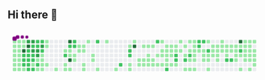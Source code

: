 ## Hi there 👋

<!--
**MiguelManilla/MiguelManilla** is a ✨ _special_ ✨ repository because its `README.md` (this file) appears on your GitHub profile.

Here are some ideas to get you started:

- 🔭 I’m currently working on ...
- 🌱 I’m currently learning ...
- 👯 I’m looking to collaborate on ...
- 🤔 I’m looking for help with ...
- 💬 Ask me about ...
- 📫 How to reach me: ...
- 😄 Pronouns: ...
- ⚡ Fun fact: ...
-->
<svg viewBox="-16 -32 880 192" width="880" height="192" xmlns="http://www.w3.org/2000/svg"><desc>Generated with https://github.com/Platane/snk</desc><style>:root{--cb:#1b1f230a;--cs:purple;--ce:#ebedf0;--c0:#ebedf0;--c1:#9be9a8;--c2:#40c463;--c3:#30a14e;--c4:#216e39}.c{shape-rendering:geometricPrecision;fill:var(--ce);stroke-width:1px;stroke:var(--cb);animation:none 61100ms linear infinite;width:12px;height:12px}@keyframes c0{0.15%{fill:var(--c1)}0.17%,100%{fill:var(--ce)}}.c.c0{fill:var(--c1);animation-name:c0}@keyframes c1{0.97%{fill:var(--c1)}0.99%,100%{fill:var(--ce)}}.c.c1{fill:var(--c1);animation-name:c1}@keyframes c2{1.14%{fill:var(--c1)}1.16%,100%{fill:var(--ce)}}.c.c2{fill:var(--c1);animation-name:c2}@keyframes c3{1.63%{fill:var(--c1)}1.65%,100%{fill:var(--ce)}}.c.c3{fill:var(--c1);animation-name:c3}@keyframes c4{1.79%{fill:var(--c1)}1.81%,100%{fill:var(--ce)}}.c.c4{fill:var(--c1);animation-name:c4}@keyframes c5{2.28%{fill:var(--c1)}2.3%,100%{fill:var(--ce)}}.c.c5{fill:var(--c1);animation-name:c5}@keyframes c6{2.44%{fill:var(--c1)}2.46%,100%{fill:var(--ce)}}.c.c6{fill:var(--c1);animation-name:c6}@keyframes c7{0.32%{fill:var(--c1)}0.34%,100%{fill:var(--ce)}}.c.c7{fill:var(--c1);animation-name:c7}@keyframes c8{0.81%{fill:var(--c1)}0.83%,100%{fill:var(--ce)}}.c.c8{fill:var(--c1);animation-name:c8}@keyframes c9{1.3%{fill:var(--c1)}1.32%,100%{fill:var(--ce)}}.c.c9{fill:var(--c1);animation-name:c9}@keyframes ca{1.46%{fill:var(--c1)}1.48%,100%{fill:var(--ce)}}.c.ca{fill:var(--c1);animation-name:ca}@keyframes cb{1.95%{fill:var(--c1)}1.97%,100%{fill:var(--ce)}}.c.cb{fill:var(--c1);animation-name:cb}@keyframes cc{2.12%{fill:var(--c1)}2.14%,100%{fill:var(--ce)}}.c.cc{fill:var(--c1);animation-name:cc}@keyframes cd{2.61%{fill:var(--c1)}2.63%,100%{fill:var(--ce)}}.c.cd{fill:var(--c1);animation-name:cd}@keyframes ce{0.48%{fill:var(--c1)}0.5%,100%{fill:var(--ce)}}.c.ce{fill:var(--c1);animation-name:ce}@keyframes cf{0.64%{fill:var(--c1)}0.66%,100%{fill:var(--ce)}}.c.cf{fill:var(--c1);animation-name:cf}@keyframes cg{81.99%{fill:var(--c4)}82.01%,100%{fill:var(--ce)}}.c.cg{fill:var(--c4);animation-name:cg}@keyframes ch{53.35%{fill:var(--c2)}53.37%,100%{fill:var(--ce)}}.c.ch{fill:var(--c2);animation-name:ch}@keyframes ci{53.51%{fill:var(--c2)}53.53%,100%{fill:var(--ce)}}.c.ci{fill:var(--c2);animation-name:ci}@keyframes cj{54%{fill:var(--c2)}54.02%,100%{fill:var(--ce)}}.c.cj{fill:var(--c2);animation-name:cj}@keyframes ck{2.77%{fill:var(--c1)}2.79%,100%{fill:var(--ce)}}.c.ck{fill:var(--c1);animation-name:ck}@keyframes cl{81.5%{fill:var(--c3)}81.52%,100%{fill:var(--ce)}}.c.cl{fill:var(--c3);animation-name:cl}@keyframes cm{81.66%{fill:var(--c4)}81.68%,100%{fill:var(--ce)}}.c.cm{fill:var(--c4);animation-name:cm}@keyframes cn{79.86%{fill:var(--c2)}79.88%,100%{fill:var(--ce)}}.c.cn{fill:var(--c2);animation-name:cn}@keyframes co{53.18%{fill:var(--c2)}53.2%,100%{fill:var(--ce)}}.c.co{fill:var(--c2);animation-name:co}@keyframes cp{53.67%{fill:var(--c2)}53.69%,100%{fill:var(--ce)}}.c.cp{fill:var(--c2);animation-name:cp}@keyframes cq{53.84%{fill:var(--c2)}53.86%,100%{fill:var(--ce)}}.c.cq{fill:var(--c2);animation-name:cq}@keyframes cr{54.33%{fill:var(--c2)}54.35%,100%{fill:var(--ce)}}.c.cr{fill:var(--c2);animation-name:cr}@keyframes cs{78.06%{fill:var(--c3)}78.08%,100%{fill:var(--ce)}}.c.cs{fill:var(--c3);animation-name:cs}@keyframes ct{77.9%{fill:var(--c2)}77.92%,100%{fill:var(--ce)}}.c.ct{fill:var(--c2);animation-name:ct}@keyframes cu{80.02%{fill:var(--c3)}80.04%,100%{fill:var(--ce)}}.c.cu{fill:var(--c3);animation-name:cu}@keyframes cv{53.02%{fill:var(--c2)}53.04%,100%{fill:var(--ce)}}.c.cv{fill:var(--c2);animation-name:cv}@keyframes cw{52.85%{fill:var(--c2)}52.87%,100%{fill:var(--ce)}}.c.cw{fill:var(--c2);animation-name:cw}@keyframes cx{52.69%{fill:var(--c1)}52.71%,100%{fill:var(--ce)}}.c.cx{fill:var(--c1);animation-name:cx}@keyframes cy{54.49%{fill:var(--c2)}54.51%,100%{fill:var(--ce)}}.c.cy{fill:var(--c2);animation-name:cy}@keyframes cz{56.29%{fill:var(--c2)}56.31%,100%{fill:var(--ce)}}.c.cz{fill:var(--c2);animation-name:cz}@keyframes c10{77.73%{fill:var(--c2)}77.75%,100%{fill:var(--ce)}}.c.c10{fill:var(--c2);animation-name:c10}@keyframes c11{80.19%{fill:var(--c3)}80.21%,100%{fill:var(--ce)}}.c.c11{fill:var(--c3);animation-name:c11}@keyframes c12{80.35%{fill:var(--c3)}80.37%,100%{fill:var(--ce)}}.c.c12{fill:var(--c3);animation-name:c12}@keyframes c13{52.36%{fill:var(--c1)}52.38%,100%{fill:var(--ce)}}.c.c13{fill:var(--c1);animation-name:c13}@keyframes c14{52.53%{fill:var(--c2)}52.55%,100%{fill:var(--ce)}}.c.c14{fill:var(--c2);animation-name:c14}@keyframes c15{3.59%{fill:var(--c1)}3.61%,100%{fill:var(--ce)}}.c.c15{fill:var(--c1);animation-name:c15}@keyframes c16{56.13%{fill:var(--c2)}56.15%,100%{fill:var(--ce)}}.c.c16{fill:var(--c2);animation-name:c16}@keyframes c17{80.84%{fill:var(--c3)}80.86%,100%{fill:var(--ce)}}.c.c17{fill:var(--c3);animation-name:c17}@keyframes c18{55.47%{fill:var(--c2)}55.49%,100%{fill:var(--ce)}}.c.c18{fill:var(--c2);animation-name:c18}@keyframes c19{4.57%{fill:var(--c1)}4.59%,100%{fill:var(--ce)}}.c.c19{fill:var(--c1);animation-name:c19}@keyframes c1a{4.41%{fill:var(--c1)}4.43%,100%{fill:var(--ce)}}.c.c1a{fill:var(--c1);animation-name:c1a}@keyframes c1b{3.92%{fill:var(--c1)}3.94%,100%{fill:var(--ce)}}.c.c1b{fill:var(--c1);animation-name:c1b}@keyframes c1c{3.75%{fill:var(--c1)}3.77%,100%{fill:var(--ce)}}.c.c1c{fill:var(--c1);animation-name:c1c}@keyframes c1d{5.23%{fill:var(--c1)}5.25%,100%{fill:var(--ce)}}.c.c1d{fill:var(--c1);animation-name:c1d}@keyframes c1e{5.06%{fill:var(--c1)}5.08%,100%{fill:var(--ce)}}.c.c1e{fill:var(--c1);animation-name:c1e}@keyframes c1f{4.08%{fill:var(--c1)}4.1%,100%{fill:var(--ce)}}.c.c1f{fill:var(--c1);animation-name:c1f}@keyframes c1g{51.38%{fill:var(--c1)}51.4%,100%{fill:var(--ce)}}.c.c1g{fill:var(--c1);animation-name:c1g}@keyframes c1h{6.21%{fill:var(--c1)}6.23%,100%{fill:var(--ce)}}.c.c1h{fill:var(--c1);animation-name:c1h}@keyframes c1i{58.75%{fill:var(--c2)}58.77%,100%{fill:var(--ce)}}.c.c1i{fill:var(--c2);animation-name:c1i}@keyframes c1j{50.89%{fill:var(--c1)}50.91%,100%{fill:var(--ce)}}.c.c1j{fill:var(--c1);animation-name:c1j}@keyframes c1k{50.73%{fill:var(--c1)}50.75%,100%{fill:var(--ce)}}.c.c1k{fill:var(--c1);animation-name:c1k}@keyframes c1l{83.95%{fill:var(--c4)}83.97%,100%{fill:var(--ce)}}.c.c1l{fill:var(--c4);animation-name:c1l}@keyframes c1m{58.26%{fill:var(--c2)}58.28%,100%{fill:var(--ce)}}.c.c1m{fill:var(--c2);animation-name:c1m}@keyframes c1n{6.37%{fill:var(--c1)}6.39%,100%{fill:var(--ce)}}.c.c1n{fill:var(--c1);animation-name:c1n}@keyframes c1o{6.54%{fill:var(--c1)}6.56%,100%{fill:var(--ce)}}.c.c1o{fill:var(--c1);animation-name:c1o}@keyframes c1p{84.93%{fill:var(--c4)}84.95%,100%{fill:var(--ce)}}.c.c1p{fill:var(--c4);animation-name:c1p}@keyframes c1q{50.56%{fill:var(--c1)}50.58%,100%{fill:var(--ce)}}.c.c1q{fill:var(--c1);animation-name:c1q}@keyframes c1r{57.93%{fill:var(--c2)}57.95%,100%{fill:var(--ce)}}.c.c1r{fill:var(--c2);animation-name:c1r}@keyframes c1s{58.09%{fill:var(--c2)}58.11%,100%{fill:var(--ce)}}.c.c1s{fill:var(--c2);animation-name:c1s}@keyframes c1t{6.7%{fill:var(--c1)}6.72%,100%{fill:var(--ce)}}.c.c1t{fill:var(--c1);animation-name:c1t}@keyframes c1u{6.86%{fill:var(--c1)}6.88%,100%{fill:var(--ce)}}.c.c1u{fill:var(--c1);animation-name:c1u}@keyframes c1v{9.48%{fill:var(--c1)}9.5%,100%{fill:var(--ce)}}.c.c1v{fill:var(--c1);animation-name:c1v}@keyframes c1w{9.65%{fill:var(--c1)}9.67%,100%{fill:var(--ce)}}.c.c1w{fill:var(--c1);animation-name:c1w}@keyframes c1x{9.32%{fill:var(--c1)}9.34%,100%{fill:var(--ce)}}.c.c1x{fill:var(--c1);animation-name:c1x}@keyframes c1y{9.16%{fill:var(--c1)}9.18%,100%{fill:var(--ce)}}.c.c1y{fill:var(--c1);animation-name:c1y}@keyframes c1z{7.35%{fill:var(--c1)}7.37%,100%{fill:var(--ce)}}.c.c1z{fill:var(--c1);animation-name:c1z}@keyframes c20{7.52%{fill:var(--c1)}7.54%,100%{fill:var(--ce)}}.c.c20{fill:var(--c1);animation-name:c20}@keyframes c21{10.3%{fill:var(--c1)}10.32%,100%{fill:var(--ce)}}.c.c21{fill:var(--c1);animation-name:c21}@keyframes c22{8.66%{fill:var(--c1)}8.68%,100%{fill:var(--ce)}}.c.c22{fill:var(--c1);animation-name:c22}@keyframes c23{8.5%{fill:var(--c1)}8.52%,100%{fill:var(--ce)}}.c.c23{fill:var(--c1);animation-name:c23}@keyframes c24{60.38%{fill:var(--c2)}60.4%,100%{fill:var(--ce)}}.c.c24{fill:var(--c2);animation-name:c24}@keyframes c25{8.01%{fill:var(--c1)}8.03%,100%{fill:var(--ce)}}.c.c25{fill:var(--c1);animation-name:c25}@keyframes c26{11.28%{fill:var(--c1)}11.3%,100%{fill:var(--ce)}}.c.c26{fill:var(--c1);animation-name:c26}@keyframes c27{35.51%{fill:var(--c1)}35.53%,100%{fill:var(--ce)}}.c.c27{fill:var(--c1);animation-name:c27}@keyframes c28{62.67%{fill:var(--c2)}62.69%,100%{fill:var(--ce)}}.c.c28{fill:var(--c2);animation-name:c28}@keyframes c29{36.81%{fill:var(--c1)}36.83%,100%{fill:var(--ce)}}.c.c29{fill:var(--c1);animation-name:c29}@keyframes c2a{61.86%{fill:var(--c2)}61.88%,100%{fill:var(--ce)}}.c.c2a{fill:var(--c2);animation-name:c2a}@keyframes c2b{62.02%{fill:var(--c2)}62.04%,100%{fill:var(--ce)}}.c.c2b{fill:var(--c2);animation-name:c2b}@keyframes c2c{34.85%{fill:var(--c1)}34.87%,100%{fill:var(--ce)}}.c.c2c{fill:var(--c1);animation-name:c2c}@keyframes c2d{34.69%{fill:var(--c1)}34.71%,100%{fill:var(--ce)}}.c.c2d{fill:var(--c1);animation-name:c2d}@keyframes c2e{12.26%{fill:var(--c1)}12.28%,100%{fill:var(--ce)}}.c.c2e{fill:var(--c1);animation-name:c2e}@keyframes c2f{87.72%{fill:var(--c4)}87.74%,100%{fill:var(--ce)}}.c.c2f{fill:var(--c4);animation-name:c2f}@keyframes c2g{33.38%{fill:var(--c1)}33.4%,100%{fill:var(--ce)}}.c.c2g{fill:var(--c1);animation-name:c2g}@keyframes c2h{33.54%{fill:var(--c1)}33.56%,100%{fill:var(--ce)}}.c.c2h{fill:var(--c1);animation-name:c2h}@keyframes c2i{12.76%{fill:var(--c1)}12.78%,100%{fill:var(--ce)}}.c.c2i{fill:var(--c1);animation-name:c2i}@keyframes c2j{33.21%{fill:var(--c1)}33.23%,100%{fill:var(--ce)}}.c.c2j{fill:var(--c1);animation-name:c2j}@keyframes c2k{33.71%{fill:var(--c1)}33.73%,100%{fill:var(--ce)}}.c.c2k{fill:var(--c1);animation-name:c2k}@keyframes c2l{12.92%{fill:var(--c1)}12.94%,100%{fill:var(--ce)}}.c.c2l{fill:var(--c1);animation-name:c2l}@keyframes c2m{26.67%{fill:var(--c1)}26.69%,100%{fill:var(--ce)}}.c.c2m{fill:var(--c1);animation-name:c2m}@keyframes c2n{26.83%{fill:var(--c1)}26.85%,100%{fill:var(--ce)}}.c.c2n{fill:var(--c1);animation-name:c2n}@keyframes c2o{33.87%{fill:var(--c1)}33.89%,100%{fill:var(--ce)}}.c.c2o{fill:var(--c1);animation-name:c2o}@keyframes c2p{13.08%{fill:var(--c1)}13.1%,100%{fill:var(--ce)}}.c.c2p{fill:var(--c1);animation-name:c2p}@keyframes c2q{26.99%{fill:var(--c1)}27.01%,100%{fill:var(--ce)}}.c.c2q{fill:var(--c1);animation-name:c2q}@keyframes c2r{27.16%{fill:var(--c1)}27.18%,100%{fill:var(--ce)}}.c.c2r{fill:var(--c1);animation-name:c2r}@keyframes c2s{72.99%{fill:var(--c2)}73.01%,100%{fill:var(--ce)}}.c.c2s{fill:var(--c2);animation-name:c2s}@keyframes c2t{26.34%{fill:var(--c1)}26.36%,100%{fill:var(--ce)}}.c.c2t{fill:var(--c1);animation-name:c2t}@keyframes c2u{27.32%{fill:var(--c1)}27.34%,100%{fill:var(--ce)}}.c.c2u{fill:var(--c1);animation-name:c2u}@keyframes c2v{25.03%{fill:var(--c1)}25.05%,100%{fill:var(--ce)}}.c.c2v{fill:var(--c1);animation-name:c2v}@keyframes c2w{25.36%{fill:var(--c1)}25.38%,100%{fill:var(--ce)}}.c.c2w{fill:var(--c1);animation-name:c2w}@keyframes c2x{26.18%{fill:var(--c1)}26.2%,100%{fill:var(--ce)}}.c.c2x{fill:var(--c1);animation-name:c2x}@keyframes c2y{27.49%{fill:var(--c1)}27.51%,100%{fill:var(--ce)}}.c.c2y{fill:var(--c1);animation-name:c2y}@keyframes c2z{13.57%{fill:var(--c1)}13.59%,100%{fill:var(--ce)}}.c.c2z{fill:var(--c1);animation-name:c2z}@keyframes c30{25.52%{fill:var(--c1)}25.54%,100%{fill:var(--ce)}}.c.c30{fill:var(--c1);animation-name:c30}@keyframes c31{26.01%{fill:var(--c1)}26.03%,100%{fill:var(--ce)}}.c.c31{fill:var(--c1);animation-name:c31}@keyframes c32{32.4%{fill:var(--c1)}32.42%,100%{fill:var(--ce)}}.c.c32{fill:var(--c1);animation-name:c32}@keyframes c33{27.65%{fill:var(--c1)}27.67%,100%{fill:var(--ce)}}.c.c33{fill:var(--c1);animation-name:c33}@keyframes c34{64.47%{fill:var(--c2)}64.49%,100%{fill:var(--ce)}}.c.c34{fill:var(--c2);animation-name:c34}@keyframes c35{13.74%{fill:var(--c1)}13.76%,100%{fill:var(--ce)}}.c.c35{fill:var(--c1);animation-name:c35}@keyframes c36{25.69%{fill:var(--c1)}25.71%,100%{fill:var(--ce)}}.c.c36{fill:var(--c1);animation-name:c36}@keyframes c37{25.85%{fill:var(--c1)}25.87%,100%{fill:var(--ce)}}.c.c37{fill:var(--c1);animation-name:c37}@keyframes c38{27.81%{fill:var(--c1)}27.83%,100%{fill:var(--ce)}}.c.c38{fill:var(--c1);animation-name:c38}@keyframes c39{13.9%{fill:var(--c1)}13.92%,100%{fill:var(--ce)}}.c.c39{fill:var(--c1);animation-name:c39}@keyframes c3a{14.07%{fill:var(--c1)}14.09%,100%{fill:var(--ce)}}.c.c3a{fill:var(--c1);animation-name:c3a}@keyframes c3b{65.29%{fill:var(--c2)}65.31%,100%{fill:var(--ce)}}.c.c3b{fill:var(--c2);animation-name:c3b}@keyframes c3c{65.13%{fill:var(--c2)}65.15%,100%{fill:var(--ce)}}.c.c3c{fill:var(--c2);animation-name:c3c}@keyframes c3d{27.98%{fill:var(--c1)}28%,100%{fill:var(--ce)}}.c.c3d{fill:var(--c1);animation-name:c3d}@keyframes c3e{24.38%{fill:var(--c1)}24.4%,100%{fill:var(--ce)}}.c.c3e{fill:var(--c1);animation-name:c3e}@keyframes c3f{14.23%{fill:var(--c1)}14.25%,100%{fill:var(--ce)}}.c.c3f{fill:var(--c1);animation-name:c3f}@keyframes c3g{24.05%{fill:var(--c1)}24.07%,100%{fill:var(--ce)}}.c.c3g{fill:var(--c1);animation-name:c3g}@keyframes c3h{31.25%{fill:var(--c1)}31.27%,100%{fill:var(--ce)}}.c.c3h{fill:var(--c1);animation-name:c3h}@keyframes c3i{66.11%{fill:var(--c2)}66.13%,100%{fill:var(--ce)}}.c.c3i{fill:var(--c2);animation-name:c3i}@keyframes c3j{28.47%{fill:var(--c1)}28.49%,100%{fill:var(--ce)}}.c.c3j{fill:var(--c1);animation-name:c3j}@keyframes c3k{23.72%{fill:var(--c1)}23.74%,100%{fill:var(--ce)}}.c.c3k{fill:var(--c1);animation-name:c3k}@keyframes c3l{14.56%{fill:var(--c1)}14.58%,100%{fill:var(--ce)}}.c.c3l{fill:var(--c1);animation-name:c3l}@keyframes c3m{65.78%{fill:var(--c2)}65.8%,100%{fill:var(--ce)}}.c.c3m{fill:var(--c2);animation-name:c3m}@keyframes c3n{30.27%{fill:var(--c1)}30.29%,100%{fill:var(--ce)}}.c.c3n{fill:var(--c1);animation-name:c3n}@keyframes c3o{28.63%{fill:var(--c1)}28.65%,100%{fill:var(--ce)}}.c.c3o{fill:var(--c1);animation-name:c3o}@keyframes c3p{23.56%{fill:var(--c1)}23.58%,100%{fill:var(--ce)}}.c.c3p{fill:var(--c1);animation-name:c3p}@keyframes c3q{23.39%{fill:var(--c1)}23.41%,100%{fill:var(--ce)}}.c.c3q{fill:var(--c1);animation-name:c3q}@keyframes c3r{14.72%{fill:var(--c1)}14.74%,100%{fill:var(--ce)}}.c.c3r{fill:var(--c1);animation-name:c3r}@keyframes c3s{23.07%{fill:var(--c1)}23.09%,100%{fill:var(--ce)}}.c.c3s{fill:var(--c1);animation-name:c3s}@keyframes c3t{22.9%{fill:var(--c1)}22.92%,100%{fill:var(--ce)}}.c.c3t{fill:var(--c1);animation-name:c3t}@keyframes c3u{28.8%{fill:var(--c1)}28.82%,100%{fill:var(--ce)}}.c.c3u{fill:var(--c1);animation-name:c3u}@keyframes c3v{67.26%{fill:var(--c2)}67.28%,100%{fill:var(--ce)}}.c.c3v{fill:var(--c2);animation-name:c3v}@keyframes c3w{67.09%{fill:var(--c2)}67.11%,100%{fill:var(--ce)}}.c.c3w{fill:var(--c2);animation-name:c3w}@keyframes c3x{14.88%{fill:var(--c1)}14.9%,100%{fill:var(--ce)}}.c.c3x{fill:var(--c1);animation-name:c3x}@keyframes c3y{67.42%{fill:var(--c2)}67.44%,100%{fill:var(--ce)}}.c.c3y{fill:var(--c2);animation-name:c3y}@keyframes c3z{15.05%{fill:var(--c1)}15.07%,100%{fill:var(--ce)}}.c.c3z{fill:var(--c1);animation-name:c3z}@keyframes c40{15.21%{fill:var(--c1)}15.23%,100%{fill:var(--ce)}}.c.c40{fill:var(--c1);animation-name:c40}@keyframes c41{22.58%{fill:var(--c1)}22.6%,100%{fill:var(--ce)}}.c.c41{fill:var(--c1);animation-name:c41}@keyframes c42{40.09%{fill:var(--c1)}40.11%,100%{fill:var(--ce)}}.c.c42{fill:var(--c1);animation-name:c42}@keyframes c43{67.91%{fill:var(--c2)}67.93%,100%{fill:var(--ce)}}.c.c43{fill:var(--c2);animation-name:c43}@keyframes c44{15.37%{fill:var(--c1)}15.39%,100%{fill:var(--ce)}}.c.c44{fill:var(--c1);animation-name:c44}@keyframes c45{22.41%{fill:var(--c1)}22.43%,100%{fill:var(--ce)}}.c.c45{fill:var(--c1);animation-name:c45}@keyframes c46{29.29%{fill:var(--c1)}29.31%,100%{fill:var(--ce)}}.c.c46{fill:var(--c1);animation-name:c46}@keyframes c47{21.43%{fill:var(--c1)}21.45%,100%{fill:var(--ce)}}.c.c47{fill:var(--c1);animation-name:c47}@keyframes c48{21.59%{fill:var(--c1)}21.61%,100%{fill:var(--ce)}}.c.c48{fill:var(--c1);animation-name:c48}@keyframes c49{15.54%{fill:var(--c1)}15.56%,100%{fill:var(--ce)}}.c.c49{fill:var(--c1);animation-name:c49}@keyframes c4a{21.27%{fill:var(--c1)}21.29%,100%{fill:var(--ce)}}.c.c4a{fill:var(--c1);animation-name:c4a}@keyframes c4b{15.87%{fill:var(--c1)}15.89%,100%{fill:var(--ce)}}.c.c4b{fill:var(--c1);animation-name:c4b}@keyframes c4c{15.7%{fill:var(--c1)}15.72%,100%{fill:var(--ce)}}.c.c4c{fill:var(--c1);animation-name:c4c}@keyframes c4d{22.08%{fill:var(--c1)}22.1%,100%{fill:var(--ce)}}.c.c4d{fill:var(--c1);animation-name:c4d}@keyframes c4e{20.94%{fill:var(--c1)}20.96%,100%{fill:var(--ce)}}.c.c4e{fill:var(--c1);animation-name:c4e}@keyframes c4f{21.1%{fill:var(--c1)}21.12%,100%{fill:var(--ce)}}.c.c4f{fill:var(--c1);animation-name:c4f}@keyframes c4g{16.03%{fill:var(--c1)}16.05%,100%{fill:var(--ce)}}.c.c4g{fill:var(--c1);animation-name:c4g}@keyframes c4h{20.28%{fill:var(--c1)}20.3%,100%{fill:var(--ce)}}.c.c4h{fill:var(--c1);animation-name:c4h}@keyframes c4i{16.19%{fill:var(--c1)}16.21%,100%{fill:var(--ce)}}.c.c4i{fill:var(--c1);animation-name:c4i}@keyframes c4j{19.96%{fill:var(--c1)}19.98%,100%{fill:var(--ce)}}.c.c4j{fill:var(--c1);animation-name:c4j}@keyframes c4k{68.89%{fill:var(--c2)}68.91%,100%{fill:var(--ce)}}.c.c4k{fill:var(--c2);animation-name:c4k}@keyframes c4l{20.45%{fill:var(--c1)}20.47%,100%{fill:var(--ce)}}.c.c4l{fill:var(--c1);animation-name:c4l}@keyframes c4m{16.36%{fill:var(--c1)}16.38%,100%{fill:var(--ce)}}.c.c4m{fill:var(--c1);animation-name:c4m}@keyframes c4n{69.06%{fill:var(--c2)}69.08%,100%{fill:var(--ce)}}.c.c4n{fill:var(--c2);animation-name:c4n}@keyframes c4o{16.68%{fill:var(--c1)}16.7%,100%{fill:var(--ce)}}.c.c4o{fill:var(--c1);animation-name:c4o}@keyframes c4p{16.52%{fill:var(--c1)}16.54%,100%{fill:var(--ce)}}.c.c4p{fill:var(--c1);animation-name:c4p}@keyframes c4q{19.63%{fill:var(--c1)}19.65%,100%{fill:var(--ce)}}.c.c4q{fill:var(--c1);animation-name:c4q}@keyframes c4r{42.71%{fill:var(--c1)}42.73%,100%{fill:var(--ce)}}.c.c4r{fill:var(--c1);animation-name:c4r}@keyframes c4s{91.64%{fill:var(--c4)}91.66%,100%{fill:var(--ce)}}.c.c4s{fill:var(--c4);animation-name:c4s}@keyframes c4t{16.85%{fill:var(--c1)}16.87%,100%{fill:var(--ce)}}.c.c4t{fill:var(--c1);animation-name:c4t}@keyframes c4u{69.71%{fill:var(--c2)}69.73%,100%{fill:var(--ce)}}.c.c4u{fill:var(--c2);animation-name:c4u}@keyframes c4v{19.47%{fill:var(--c1)}19.49%,100%{fill:var(--ce)}}.c.c4v{fill:var(--c1);animation-name:c4v}@keyframes c4w{43.2%{fill:var(--c1)}43.22%,100%{fill:var(--ce)}}.c.c4w{fill:var(--c1);animation-name:c4w}@keyframes c4x{41.72%{fill:var(--c1)}41.74%,100%{fill:var(--ce)}}.c.c4x{fill:var(--c1);animation-name:c4x}@keyframes c4y{17.01%{fill:var(--c1)}17.03%,100%{fill:var(--ce)}}.c.c4y{fill:var(--c1);animation-name:c4y}@keyframes c4z{18.16%{fill:var(--c1)}18.18%,100%{fill:var(--ce)}}.c.c4z{fill:var(--c1);animation-name:c4z}@keyframes c50{18.32%{fill:var(--c1)}18.34%,100%{fill:var(--ce)}}.c.c50{fill:var(--c1);animation-name:c50}@keyframes c51{19.14%{fill:var(--c1)}19.16%,100%{fill:var(--ce)}}.c.c51{fill:var(--c1);animation-name:c51}@keyframes c52{17.34%{fill:var(--c1)}17.36%,100%{fill:var(--ce)}}.c.c52{fill:var(--c1);animation-name:c52}@keyframes c53{17.17%{fill:var(--c1)}17.19%,100%{fill:var(--ce)}}.c.c53{fill:var(--c1);animation-name:c53}@keyframes c54{17.99%{fill:var(--c1)}18.01%,100%{fill:var(--ce)}}.c.c54{fill:var(--c1);animation-name:c54}@keyframes c55{18.48%{fill:var(--c1)}18.5%,100%{fill:var(--ce)}}.c.c55{fill:var(--c1);animation-name:c55}@keyframes c56{18.98%{fill:var(--c1)}19%,100%{fill:var(--ce)}}.c.c56{fill:var(--c1);animation-name:c56}@keyframes c57{43.53%{fill:var(--c1)}43.55%,100%{fill:var(--ce)}}.c.c57{fill:var(--c1);animation-name:c57}@keyframes c58{17.5%{fill:var(--c1)}17.52%,100%{fill:var(--ce)}}.c.c58{fill:var(--c1);animation-name:c58}@keyframes c59{17.83%{fill:var(--c1)}17.85%,100%{fill:var(--ce)}}.c.c59{fill:var(--c1);animation-name:c59}@keyframes c5a{18.65%{fill:var(--c1)}18.67%,100%{fill:var(--ce)}}.c.c5a{fill:var(--c1);animation-name:c5a}@keyframes c5b{18.81%{fill:var(--c1)}18.83%,100%{fill:var(--ce)}}.c.c5b{fill:var(--c1);animation-name:c5b}@keyframes c5c{43.85%{fill:var(--c1)}43.87%,100%{fill:var(--ce)}}.c.c5c{fill:var(--c1);animation-name:c5c}.u{transform-origin:0 0;transform:scale(0,1);animation:none linear 61100ms infinite}@keyframes u0{0.15%{transform:scale(0.000,1)}0.17%,0.32%{transform:scale(0.007,1)}0.34%,0.48%{transform:scale(0.014,1)}0.5%,0.64%{transform:scale(0.021,1)}0.66%,0.81%{transform:scale(0.028,1)}0.83%,0.97%{transform:scale(0.035,1)}0.99%,1.14%{transform:scale(0.042,1)}1.16%,1.3%{transform:scale(0.049,1)}1.32%,1.46%{transform:scale(0.056,1)}1.48%,1.63%{transform:scale(0.063,1)}1.65%,1.79%{transform:scale(0.070,1)}1.81%,1.95%{transform:scale(0.077,1)}1.97%,2.12%{transform:scale(0.085,1)}2.14%,2.28%{transform:scale(0.092,1)}2.3%,2.44%{transform:scale(0.099,1)}2.46%,2.61%{transform:scale(0.106,1)}2.63%,2.77%{transform:scale(0.113,1)}2.79%,3.59%{transform:scale(0.120,1)}3.61%,3.75%{transform:scale(0.127,1)}3.77%,3.92%{transform:scale(0.134,1)}3.94%,4.08%{transform:scale(0.141,1)}4.1%,4.41%{transform:scale(0.148,1)}4.43%,4.57%{transform:scale(0.155,1)}4.59%,5.06%{transform:scale(0.162,1)}5.08%,5.23%{transform:scale(0.169,1)}5.25%,6.21%{transform:scale(0.176,1)}6.23%,6.37%{transform:scale(0.183,1)}6.39%,6.54%{transform:scale(0.190,1)}6.56%,6.7%{transform:scale(0.197,1)}6.72%,6.86%{transform:scale(0.204,1)}6.88%,7.35%{transform:scale(0.211,1)}7.37%,7.52%{transform:scale(0.218,1)}7.54%,8.01%{transform:scale(0.225,1)}8.03%,8.5%{transform:scale(0.232,1)}8.52%,8.66%{transform:scale(0.239,1)}8.68%,9.16%{transform:scale(0.246,1)}9.18%,9.32%{transform:scale(0.254,1)}9.34%,9.48%{transform:scale(0.261,1)}9.5%,9.65%{transform:scale(0.268,1)}9.67%,10.3%{transform:scale(0.275,1)}10.32%,11.28%{transform:scale(0.282,1)}11.3%,12.26%{transform:scale(0.289,1)}12.28%,12.76%{transform:scale(0.296,1)}12.78%,12.92%{transform:scale(0.303,1)}12.94%,13.08%{transform:scale(0.310,1)}13.1%,13.57%{transform:scale(0.317,1)}13.59%,13.74%{transform:scale(0.324,1)}13.76%,13.9%{transform:scale(0.331,1)}13.92%,14.07%{transform:scale(0.338,1)}14.09%,14.23%{transform:scale(0.345,1)}14.25%,14.56%{transform:scale(0.352,1)}14.58%,14.72%{transform:scale(0.359,1)}14.74%,14.88%{transform:scale(0.366,1)}14.9%,15.05%{transform:scale(0.373,1)}15.07%,15.21%{transform:scale(0.380,1)}15.23%,15.37%{transform:scale(0.387,1)}15.39%,15.54%{transform:scale(0.394,1)}15.56%,15.7%{transform:scale(0.401,1)}15.72%,15.87%{transform:scale(0.408,1)}15.89%,16.03%{transform:scale(0.415,1)}16.05%,16.19%{transform:scale(0.423,1)}16.21%,16.36%{transform:scale(0.430,1)}16.38%,16.52%{transform:scale(0.437,1)}16.54%,16.68%{transform:scale(0.444,1)}16.7%,16.85%{transform:scale(0.451,1)}16.87%,17.01%{transform:scale(0.458,1)}17.03%,17.17%{transform:scale(0.465,1)}17.19%,17.34%{transform:scale(0.472,1)}17.36%,17.5%{transform:scale(0.479,1)}17.52%,17.83%{transform:scale(0.486,1)}17.85%,17.99%{transform:scale(0.493,1)}18.01%,18.16%{transform:scale(0.500,1)}18.18%,18.32%{transform:scale(0.507,1)}18.34%,18.48%{transform:scale(0.514,1)}18.5%,18.65%{transform:scale(0.521,1)}18.67%,18.81%{transform:scale(0.528,1)}18.83%,18.98%{transform:scale(0.535,1)}19%,19.14%{transform:scale(0.542,1)}19.16%,19.47%{transform:scale(0.549,1)}19.49%,19.63%{transform:scale(0.556,1)}19.65%,19.96%{transform:scale(0.563,1)}19.98%,20.28%{transform:scale(0.570,1)}20.3%,20.45%{transform:scale(0.577,1)}20.47%,20.94%{transform:scale(0.585,1)}20.96%,21.1%{transform:scale(0.592,1)}21.12%,21.27%{transform:scale(0.599,1)}21.29%,21.43%{transform:scale(0.606,1)}21.45%,21.59%{transform:scale(0.613,1)}21.61%,22.08%{transform:scale(0.620,1)}22.1%,22.41%{transform:scale(0.627,1)}22.43%,22.58%{transform:scale(0.634,1)}22.6%,22.9%{transform:scale(0.641,1)}22.92%,23.07%{transform:scale(0.648,1)}23.09%,23.39%{transform:scale(0.655,1)}23.41%,23.56%{transform:scale(0.662,1)}23.58%,23.72%{transform:scale(0.669,1)}23.74%,24.05%{transform:scale(0.676,1)}24.07%,24.38%{transform:scale(0.683,1)}24.4%,25.03%{transform:scale(0.690,1)}25.05%,25.36%{transform:scale(0.697,1)}25.38%,25.52%{transform:scale(0.704,1)}25.54%,25.69%{transform:scale(0.711,1)}25.71%,25.85%{transform:scale(0.718,1)}25.87%,26.01%{transform:scale(0.725,1)}26.03%,26.18%{transform:scale(0.732,1)}26.2%,26.34%{transform:scale(0.739,1)}26.36%,26.67%{transform:scale(0.746,1)}26.69%,26.83%{transform:scale(0.754,1)}26.85%,26.99%{transform:scale(0.761,1)}27.01%,27.16%{transform:scale(0.768,1)}27.18%,27.32%{transform:scale(0.775,1)}27.34%,27.49%{transform:scale(0.782,1)}27.51%,27.65%{transform:scale(0.789,1)}27.67%,27.81%{transform:scale(0.796,1)}27.83%,27.98%{transform:scale(0.803,1)}28%,28.47%{transform:scale(0.810,1)}28.49%,28.63%{transform:scale(0.817,1)}28.65%,28.8%{transform:scale(0.824,1)}28.82%,29.29%{transform:scale(0.831,1)}29.31%,30.27%{transform:scale(0.838,1)}30.29%,31.25%{transform:scale(0.845,1)}31.27%,32.4%{transform:scale(0.852,1)}32.42%,33.21%{transform:scale(0.859,1)}33.23%,33.38%{transform:scale(0.866,1)}33.4%,33.54%{transform:scale(0.873,1)}33.56%,33.71%{transform:scale(0.880,1)}33.73%,33.87%{transform:scale(0.887,1)}33.89%,34.69%{transform:scale(0.894,1)}34.71%,34.85%{transform:scale(0.901,1)}34.87%,35.51%{transform:scale(0.908,1)}35.53%,36.81%{transform:scale(0.915,1)}36.83%,40.09%{transform:scale(0.923,1)}40.11%,41.72%{transform:scale(0.930,1)}41.74%,42.71%{transform:scale(0.937,1)}42.73%,43.2%{transform:scale(0.944,1)}43.22%,43.53%{transform:scale(0.951,1)}43.55%,43.85%{transform:scale(0.958,1)}43.87%,50.56%{transform:scale(0.965,1)}50.58%,50.73%{transform:scale(0.972,1)}50.75%,50.89%{transform:scale(0.979,1)}50.91%,51.38%{transform:scale(0.986,1)}51.4%,52.36%{transform:scale(0.993,1)}52.38%,100%{transform:scale(1.000,1)}}.u.u0{fill:var(--c1);animation-name:u0;transform-origin:0.0px 0}@keyframes u1{52.53%{transform:scale(0.000,1)}52.55%,100%{transform:scale(1.000,1)}}.u.u1{fill:var(--c2);animation-name:u1;transform-origin:623.9px 0}@keyframes u2{52.69%{transform:scale(0.000,1)}52.71%,100%{transform:scale(1.000,1)}}.u.u2{fill:var(--c1);animation-name:u2;transform-origin:628.3px 0}@keyframes u3{52.85%{transform:scale(0.000,1)}52.87%,53.02%{transform:scale(0.028,1)}53.04%,53.18%{transform:scale(0.056,1)}53.2%,53.35%{transform:scale(0.083,1)}53.37%,53.51%{transform:scale(0.111,1)}53.53%,53.67%{transform:scale(0.139,1)}53.69%,53.84%{transform:scale(0.167,1)}53.86%,54%{transform:scale(0.194,1)}54.02%,54.33%{transform:scale(0.222,1)}54.35%,54.49%{transform:scale(0.250,1)}54.51%,55.47%{transform:scale(0.278,1)}55.49%,56.13%{transform:scale(0.306,1)}56.15%,56.29%{transform:scale(0.333,1)}56.31%,57.93%{transform:scale(0.361,1)}57.95%,58.09%{transform:scale(0.389,1)}58.11%,58.26%{transform:scale(0.417,1)}58.28%,58.75%{transform:scale(0.444,1)}58.77%,60.38%{transform:scale(0.472,1)}60.4%,61.86%{transform:scale(0.500,1)}61.88%,62.02%{transform:scale(0.528,1)}62.04%,62.67%{transform:scale(0.556,1)}62.69%,64.47%{transform:scale(0.583,1)}64.49%,65.13%{transform:scale(0.611,1)}65.15%,65.29%{transform:scale(0.639,1)}65.31%,65.78%{transform:scale(0.667,1)}65.8%,66.11%{transform:scale(0.694,1)}66.13%,67.09%{transform:scale(0.722,1)}67.11%,67.26%{transform:scale(0.750,1)}67.28%,67.42%{transform:scale(0.778,1)}67.44%,67.91%{transform:scale(0.806,1)}67.93%,68.89%{transform:scale(0.833,1)}68.91%,69.06%{transform:scale(0.861,1)}69.08%,69.71%{transform:scale(0.889,1)}69.73%,72.99%{transform:scale(0.917,1)}73.01%,77.73%{transform:scale(0.944,1)}77.75%,77.9%{transform:scale(0.972,1)}77.92%,100%{transform:scale(1.000,1)}}.u.u3{fill:var(--c2);animation-name:u3;transform-origin:632.7px 0}@keyframes u4{78.06%{transform:scale(0.000,1)}78.08%,100%{transform:scale(1.000,1)}}.u.u4{fill:var(--c3);animation-name:u4;transform-origin:790.9px 0}@keyframes u5{79.86%{transform:scale(0.000,1)}79.88%,100%{transform:scale(1.000,1)}}.u.u5{fill:var(--c2);animation-name:u5;transform-origin:795.3px 0}@keyframes u6{80.02%{transform:scale(0.000,1)}80.04%,80.19%{transform:scale(0.200,1)}80.21%,80.35%{transform:scale(0.400,1)}80.37%,80.84%{transform:scale(0.600,1)}80.86%,81.5%{transform:scale(0.800,1)}81.52%,100%{transform:scale(1.000,1)}}.u.u6{fill:var(--c3);animation-name:u6;transform-origin:799.7px 0}@keyframes u7{81.66%{transform:scale(0.000,1)}81.68%,81.99%{transform:scale(0.167,1)}82.01%,83.95%{transform:scale(0.333,1)}83.97%,84.93%{transform:scale(0.500,1)}84.95%,87.72%{transform:scale(0.667,1)}87.74%,91.64%{transform:scale(0.833,1)}91.66%,100%{transform:scale(1.000,1)}}.u.u7{fill:var(--c4);animation-name:u7;transform-origin:821.6px 0}.s{shape-rendering:geometricPrecision;fill:var(--cs);animation:none linear 61100ms infinite}@keyframes s0{0%,99.84%{transform:translate(0px,-16px)}0.16%{transform:translate(0px,0px)}0.49%{transform:translate(32px,0px)}0.65%,81.83%{transform:translate(32px,16px)}0.98%{transform:translate(0px,16px)}1.15%{transform:translate(0px,32px)}1.31%{transform:translate(16px,32px)}1.47%,79.38%{transform:translate(16px,48px)}1.64%{transform:translate(0px,48px)}1.8%{transform:translate(0px,64px)}1.96%{transform:translate(16px,64px)}2.13%{transform:translate(16px,80px)}2.29%{transform:translate(0px,80px)}2.45%{transform:translate(0px,96px)}2.78%,54.17%{transform:translate(32px,96px)}2.95%{transform:translate(32px,112px)}3.44%{transform:translate(80px,112px)}3.6%{transform:translate(80px,96px)}3.76%,51.88%,54.83%{transform:translate(96px,96px)}3.93%{transform:translate(96px,80px)}4.09%{transform:translate(112px,80px)}4.26%{transform:translate(112px,64px)}4.42%,52.21%{transform:translate(96px,64px)}4.58%,80.52%{transform:translate(96px,48px)}4.75%{transform:translate(112px,48px)}5.24%,55.97%{transform:translate(112px,0px)}5.89%,76.6%{transform:translate(176px,0px)}6.22%{transform:translate(176px,32px)}6.38%,83.63%{transform:translate(192px,32px)}6.55%{transform:translate(192px,48px)}6.71%{transform:translate(208px,48px)}6.87%{transform:translate(208px,64px)}7.2%{transform:translate(240px,64px)}7.53%{transform:translate(240px,96px)}8.02%{transform:translate(288px,96px)}8.35%{transform:translate(288px,64px)}8.51%{transform:translate(272px,64px)}8.84%{transform:translate(272px,32px)}9.17%{transform:translate(240px,32px)}9.33%{transform:translate(240px,16px)}9.49%{transform:translate(224px,16px)}9.66%{transform:translate(224px,32px)}9.98%{transform:translate(256px,32px)}10.31%{transform:translate(256px,0px)}10.47%{transform:translate(272px,0px)}10.64%{transform:translate(272px,-16px)}11.13%{transform:translate(320px,-16px)}11.29%{transform:translate(320px,0px)}12.6%{transform:translate(448px,0px)}12.77%{transform:translate(448px,16px)}13.91%{transform:translate(560px,16px)}14.08%{transform:translate(560px,32px)}15.06%{transform:translate(656px,32px)}15.22%{transform:translate(656px,48px)}15.71%{transform:translate(704px,48px)}15.88%,21.77%{transform:translate(704px,32px)}16.53%{transform:translate(768px,32px)}16.69%,42.23%,70.05%{transform:translate(768px,16px)}17.18%{transform:translate(816px,16px)}17.35%{transform:translate(816px,0px)}17.51%{transform:translate(832px,0px)}17.84%{transform:translate(832px,32px)}18.17%{transform:translate(800px,32px)}18.33%,19.31%{transform:translate(800px,48px)}18.66%{transform:translate(832px,48px)}18.82%{transform:translate(832px,64px)}19.15%{transform:translate(800px,64px)}19.97%{transform:translate(736px,48px)}20.29%{transform:translate(736px,16px)}20.46%{transform:translate(752px,16px)}20.62%{transform:translate(752px,0px)}20.95%{transform:translate(720px,0px)}21.11%{transform:translate(720px,16px)}21.44%{transform:translate(688px,16px)}21.6%{transform:translate(688px,32px)}22.09%{transform:translate(704px,64px)}22.91%{transform:translate(624px,64px)}23.57%{transform:translate(624px,0px)}23.73%{transform:translate(608px,0px)}23.9%{transform:translate(608px,16px)}24.06%{transform:translate(592px,16px)}24.22%{transform:translate(592px,0px)}25.04%{transform:translate(512px,0px)}25.37%{transform:translate(512px,32px)}25.7%,31.91%{transform:translate(544px,32px)}25.86%{transform:translate(544px,48px)}26.68%{transform:translate(464px,48px)}26.84%{transform:translate(464px,64px)}27%{transform:translate(480px,64px)}27.17%{transform:translate(480px,80px)}28.31%{transform:translate(592px,80px)}28.48%{transform:translate(592px,96px)}29.3%{transform:translate(672px,96px)}29.62%{transform:translate(672px,64px)}30.28%,65.96%{transform:translate(608px,64px)}30.44%{transform:translate(608px,80px)}30.77%{transform:translate(576px,80px)}31.1%{transform:translate(576px,48px)}31.26%,66.28%{transform:translate(592px,48px)}31.42%{transform:translate(592px,32px)}32.24%{transform:translate(544px,64px)}33.39%{transform:translate(432px,64px)}33.55%{transform:translate(432px,80px)}33.88%{transform:translate(464px,80px)}34.04%{transform:translate(464px,96px)}34.7%{transform:translate(400px,96px)}34.86%{transform:translate(400px,80px)}35.02%,48.45%{transform:translate(384px,80px)}35.19%,48.61%{transform:translate(384px,96px)}35.52%{transform:translate(352px,96px)}35.84%{transform:translate(352px,64px)}36.17%{transform:translate(384px,64px)}36.66%{transform:translate(384px,16px)}36.82%{transform:translate(400px,16px)}36.99%,61.54%{transform:translate(400px,0px)}37.81%{transform:translate(480px,0px)}37.97%{transform:translate(480px,-16px)}39.93%{transform:translate(672px,-16px)}40.1%,67.59%{transform:translate(672px,0px)}41.08%,70.21%{transform:translate(768px,0px)}41.24%{transform:translate(768px,-16px)}41.57%{transform:translate(800px,-16px)}41.9%{transform:translate(800px,16px)}42.72%{transform:translate(768px,64px)}42.88%,69.39%{transform:translate(784px,64px)}43.21%{transform:translate(784px,96px)}43.7%{transform:translate(832px,96px)}43.86%{transform:translate(832px,80px)}50.74%{transform:translate(176px,96px)}50.9%{transform:translate(176px,80px)}51.23%{transform:translate(144px,80px)}51.39%{transform:translate(144px,96px)}52.37%{transform:translate(80px,64px)}52.54%{transform:translate(80px,80px)}52.7%{transform:translate(64px,80px)}53.03%{transform:translate(64px,48px)}53.36%{transform:translate(32px,48px)}53.52%{transform:translate(32px,64px)}53.68%{transform:translate(48px,64px)}53.85%{transform:translate(48px,80px)}54.01%{transform:translate(32px,80px)}55.48%{transform:translate(96px,32px)}55.65%{transform:translate(112px,32px)}56.3%,77.58%{transform:translate(80px,0px)}56.46%{transform:translate(80px,-16px)}57.77%,76.1%{transform:translate(208px,-16px)}58.1%,84.29%{transform:translate(208px,16px)}58.43%{transform:translate(176px,16px)}58.76%{transform:translate(176px,48px)}59.9%{transform:translate(288px,48px)}60.39%{transform:translate(288px,0px)}62.03%{transform:translate(400px,48px)}62.36%{transform:translate(368px,48px)}62.68%{transform:translate(368px,80px)}64.32%{transform:translate(528px,80px)}64.48%{transform:translate(528px,96px)}64.81%{transform:translate(560px,96px)}65.3%{transform:translate(560px,48px)}65.79%{transform:translate(608px,48px)}66.12%{transform:translate(592px,64px)}66.78%{transform:translate(640px,48px)}67.27%{transform:translate(640px,0px)}67.92%{transform:translate(672px,32px)}68.58%{transform:translate(736px,32px)}68.9%{transform:translate(736px,64px)}69.89%,91.49%{transform:translate(784px,16px)}75.94%,84.12%{transform:translate(208px,0px)}76.43%{transform:translate(176px,-16px)}77.74%{transform:translate(80px,16px)}77.91%{transform:translate(64px,16px)}78.23%,99.18%{transform:translate(64px,-16px)}78.72%{transform:translate(16px,-16px)}79.71%{transform:translate(48px,48px)}79.87%{transform:translate(48px,32px)}80.2%{transform:translate(80px,32px)}80.36%{transform:translate(80px,48px)}81.01%{transform:translate(96px,0px)}81.51%{transform:translate(48px,0px)}81.67%{transform:translate(48px,16px)}82%{transform:translate(32px,32px)}83.96%{transform:translate(192px,0px)}84.45%{transform:translate(192px,16px)}84.94%{transform:translate(192px,64px)}87.23%{transform:translate(416px,64px)}87.73%{transform:translate(416px,16px)}91.65%{transform:translate(784px,0px)}99.02%{transform:translate(64px,0px)}}.s.s0{transform:translate(0px,-16px);animation-name:s0}@keyframes s1{0%,78.89%,99.84%{transform:translate(16px,-16px)}0.16%{transform:translate(0px,-16px)}0.33%{transform:translate(0px,0px)}0.65%{transform:translate(32px,0px)}0.82%,82%{transform:translate(32px,16px)}1.15%{transform:translate(0px,16px)}1.31%{transform:translate(0px,32px)}1.47%{transform:translate(16px,32px)}1.64%,79.54%{transform:translate(16px,48px)}1.8%{transform:translate(0px,48px)}1.96%{transform:translate(0px,64px)}2.13%{transform:translate(16px,64px)}2.29%{transform:translate(16px,80px)}2.45%{transform:translate(0px,80px)}2.62%{transform:translate(0px,96px)}2.95%,54.34%{transform:translate(32px,96px)}3.11%{transform:translate(32px,112px)}3.6%{transform:translate(80px,112px)}3.76%{transform:translate(80px,96px)}3.93%,52.05%,54.99%{transform:translate(96px,96px)}4.09%{transform:translate(96px,80px)}4.26%{transform:translate(112px,80px)}4.42%{transform:translate(112px,64px)}4.58%,52.37%{transform:translate(96px,64px)}4.75%,80.69%{transform:translate(96px,48px)}4.91%{transform:translate(112px,48px)}5.4%,56.14%{transform:translate(112px,0px)}6.06%,76.76%{transform:translate(176px,0px)}6.38%{transform:translate(176px,32px)}6.55%,83.8%{transform:translate(192px,32px)}6.71%{transform:translate(192px,48px)}6.87%{transform:translate(208px,48px)}7.04%{transform:translate(208px,64px)}7.36%{transform:translate(240px,64px)}7.69%{transform:translate(240px,96px)}8.18%{transform:translate(288px,96px)}8.51%{transform:translate(288px,64px)}8.67%{transform:translate(272px,64px)}9%{transform:translate(272px,32px)}9.33%{transform:translate(240px,32px)}9.49%{transform:translate(240px,16px)}9.66%{transform:translate(224px,16px)}9.82%{transform:translate(224px,32px)}10.15%{transform:translate(256px,32px)}10.47%{transform:translate(256px,0px)}10.64%{transform:translate(272px,0px)}10.8%{transform:translate(272px,-16px)}11.29%{transform:translate(320px,-16px)}11.46%{transform:translate(320px,0px)}12.77%{transform:translate(448px,0px)}12.93%{transform:translate(448px,16px)}14.08%{transform:translate(560px,16px)}14.24%{transform:translate(560px,32px)}15.22%{transform:translate(656px,32px)}15.38%{transform:translate(656px,48px)}15.88%{transform:translate(704px,48px)}16.04%,21.93%{transform:translate(704px,32px)}16.69%{transform:translate(768px,32px)}16.86%,42.39%,70.21%{transform:translate(768px,16px)}17.35%{transform:translate(816px,16px)}17.51%{transform:translate(816px,0px)}17.68%{transform:translate(832px,0px)}18%{transform:translate(832px,32px)}18.33%{transform:translate(800px,32px)}18.49%,19.48%{transform:translate(800px,48px)}18.82%{transform:translate(832px,48px)}18.99%{transform:translate(832px,64px)}19.31%{transform:translate(800px,64px)}20.13%{transform:translate(736px,48px)}20.46%{transform:translate(736px,16px)}20.62%{transform:translate(752px,16px)}20.79%{transform:translate(752px,0px)}21.11%{transform:translate(720px,0px)}21.28%{transform:translate(720px,16px)}21.6%{transform:translate(688px,16px)}21.77%{transform:translate(688px,32px)}22.26%{transform:translate(704px,64px)}23.08%{transform:translate(624px,64px)}23.73%{transform:translate(624px,0px)}23.9%{transform:translate(608px,0px)}24.06%{transform:translate(608px,16px)}24.22%{transform:translate(592px,16px)}24.39%{transform:translate(592px,0px)}25.2%{transform:translate(512px,0px)}25.53%{transform:translate(512px,32px)}25.86%,32.08%{transform:translate(544px,32px)}26.02%{transform:translate(544px,48px)}26.84%{transform:translate(464px,48px)}27%{transform:translate(464px,64px)}27.17%{transform:translate(480px,64px)}27.33%{transform:translate(480px,80px)}28.48%{transform:translate(592px,80px)}28.64%{transform:translate(592px,96px)}29.46%{transform:translate(672px,96px)}29.79%{transform:translate(672px,64px)}30.44%,66.12%{transform:translate(608px,64px)}30.61%{transform:translate(608px,80px)}30.93%{transform:translate(576px,80px)}31.26%{transform:translate(576px,48px)}31.42%,66.45%{transform:translate(592px,48px)}31.59%{transform:translate(592px,32px)}32.41%{transform:translate(544px,64px)}33.55%{transform:translate(432px,64px)}33.72%{transform:translate(432px,80px)}34.04%{transform:translate(464px,80px)}34.21%{transform:translate(464px,96px)}34.86%{transform:translate(400px,96px)}35.02%{transform:translate(400px,80px)}35.19%,48.61%{transform:translate(384px,80px)}35.35%,48.77%{transform:translate(384px,96px)}35.68%{transform:translate(352px,96px)}36.01%{transform:translate(352px,64px)}36.33%{transform:translate(384px,64px)}36.82%{transform:translate(384px,16px)}36.99%{transform:translate(400px,16px)}37.15%,61.7%{transform:translate(400px,0px)}37.97%{transform:translate(480px,0px)}38.13%{transform:translate(480px,-16px)}40.1%{transform:translate(672px,-16px)}40.26%,67.76%{transform:translate(672px,0px)}41.24%,70.38%{transform:translate(768px,0px)}41.41%{transform:translate(768px,-16px)}41.73%{transform:translate(800px,-16px)}42.06%{transform:translate(800px,16px)}42.88%{transform:translate(768px,64px)}43.04%,69.56%{transform:translate(784px,64px)}43.37%{transform:translate(784px,96px)}43.86%{transform:translate(832px,96px)}44.03%{transform:translate(832px,80px)}50.9%{transform:translate(176px,96px)}51.06%{transform:translate(176px,80px)}51.39%{transform:translate(144px,80px)}51.55%{transform:translate(144px,96px)}52.54%{transform:translate(80px,64px)}52.7%{transform:translate(80px,80px)}52.86%{transform:translate(64px,80px)}53.19%{transform:translate(64px,48px)}53.52%{transform:translate(32px,48px)}53.68%{transform:translate(32px,64px)}53.85%{transform:translate(48px,64px)}54.01%{transform:translate(48px,80px)}54.17%{transform:translate(32px,80px)}55.65%{transform:translate(96px,32px)}55.81%{transform:translate(112px,32px)}56.46%,77.74%{transform:translate(80px,0px)}56.63%{transform:translate(80px,-16px)}57.94%,76.27%{transform:translate(208px,-16px)}58.27%,84.45%{transform:translate(208px,16px)}58.59%{transform:translate(176px,16px)}58.92%{transform:translate(176px,48px)}60.07%{transform:translate(288px,48px)}60.56%{transform:translate(288px,0px)}62.19%{transform:translate(400px,48px)}62.52%{transform:translate(368px,48px)}62.85%{transform:translate(368px,80px)}64.48%{transform:translate(528px,80px)}64.65%{transform:translate(528px,96px)}64.98%{transform:translate(560px,96px)}65.47%{transform:translate(560px,48px)}65.96%{transform:translate(608px,48px)}66.28%{transform:translate(592px,64px)}66.94%{transform:translate(640px,48px)}67.43%{transform:translate(640px,0px)}68.09%{transform:translate(672px,32px)}68.74%{transform:translate(736px,32px)}69.07%{transform:translate(736px,64px)}70.05%,91.65%{transform:translate(784px,16px)}76.1%,84.29%{transform:translate(208px,0px)}76.6%{transform:translate(176px,-16px)}77.91%{transform:translate(80px,16px)}78.07%{transform:translate(64px,16px)}78.4%,99.35%{transform:translate(64px,-16px)}79.87%{transform:translate(48px,48px)}80.03%{transform:translate(48px,32px)}80.36%{transform:translate(80px,32px)}80.52%{transform:translate(80px,48px)}81.18%{transform:translate(96px,0px)}81.67%{transform:translate(48px,0px)}81.83%{transform:translate(48px,16px)}82.16%{transform:translate(32px,32px)}84.12%{transform:translate(192px,0px)}84.62%{transform:translate(192px,16px)}85.11%{transform:translate(192px,64px)}87.4%{transform:translate(416px,64px)}87.89%{transform:translate(416px,16px)}91.82%{transform:translate(784px,0px)}99.18%{transform:translate(64px,0px)}}.s.s1{transform:translate(16px,-16px);animation-name:s1}@keyframes s2{0%,99.84%{transform:translate(32px,-16px)}0.33%{transform:translate(0px,-16px)}0.49%{transform:translate(0px,0px)}0.82%{transform:translate(32px,0px)}0.98%,82.16%{transform:translate(32px,16px)}1.31%{transform:translate(0px,16px)}1.47%{transform:translate(0px,32px)}1.64%{transform:translate(16px,32px)}1.8%,79.71%{transform:translate(16px,48px)}1.96%{transform:translate(0px,48px)}2.13%{transform:translate(0px,64px)}2.29%{transform:translate(16px,64px)}2.45%{transform:translate(16px,80px)}2.62%{transform:translate(0px,80px)}2.78%{transform:translate(0px,96px)}3.11%,54.5%{transform:translate(32px,96px)}3.27%{transform:translate(32px,112px)}3.76%{transform:translate(80px,112px)}3.93%{transform:translate(80px,96px)}4.09%,52.21%,55.16%{transform:translate(96px,96px)}4.26%{transform:translate(96px,80px)}4.42%{transform:translate(112px,80px)}4.58%{transform:translate(112px,64px)}4.75%,52.54%{transform:translate(96px,64px)}4.91%,80.85%{transform:translate(96px,48px)}5.07%{transform:translate(112px,48px)}5.56%,56.3%{transform:translate(112px,0px)}6.22%,76.92%{transform:translate(176px,0px)}6.55%{transform:translate(176px,32px)}6.71%,83.96%{transform:translate(192px,32px)}6.87%{transform:translate(192px,48px)}7.04%{transform:translate(208px,48px)}7.2%{transform:translate(208px,64px)}7.53%{transform:translate(240px,64px)}7.86%{transform:translate(240px,96px)}8.35%{transform:translate(288px,96px)}8.67%{transform:translate(288px,64px)}8.84%{transform:translate(272px,64px)}9.17%{transform:translate(272px,32px)}9.49%{transform:translate(240px,32px)}9.66%{transform:translate(240px,16px)}9.82%{transform:translate(224px,16px)}9.98%{transform:translate(224px,32px)}10.31%{transform:translate(256px,32px)}10.64%{transform:translate(256px,0px)}10.8%{transform:translate(272px,0px)}10.97%{transform:translate(272px,-16px)}11.46%{transform:translate(320px,-16px)}11.62%{transform:translate(320px,0px)}12.93%{transform:translate(448px,0px)}13.09%{transform:translate(448px,16px)}14.24%{transform:translate(560px,16px)}14.4%{transform:translate(560px,32px)}15.38%{transform:translate(656px,32px)}15.55%{transform:translate(656px,48px)}16.04%{transform:translate(704px,48px)}16.2%,22.09%{transform:translate(704px,32px)}16.86%{transform:translate(768px,32px)}17.02%,42.55%,70.38%{transform:translate(768px,16px)}17.51%{transform:translate(816px,16px)}17.68%{transform:translate(816px,0px)}17.84%{transform:translate(832px,0px)}18.17%{transform:translate(832px,32px)}18.49%{transform:translate(800px,32px)}18.66%,19.64%{transform:translate(800px,48px)}18.99%{transform:translate(832px,48px)}19.15%{transform:translate(832px,64px)}19.48%{transform:translate(800px,64px)}20.29%{transform:translate(736px,48px)}20.62%{transform:translate(736px,16px)}20.79%{transform:translate(752px,16px)}20.95%{transform:translate(752px,0px)}21.28%{transform:translate(720px,0px)}21.44%{transform:translate(720px,16px)}21.77%{transform:translate(688px,16px)}21.93%{transform:translate(688px,32px)}22.42%{transform:translate(704px,64px)}23.24%{transform:translate(624px,64px)}23.9%{transform:translate(624px,0px)}24.06%{transform:translate(608px,0px)}24.22%{transform:translate(608px,16px)}24.39%{transform:translate(592px,16px)}24.55%{transform:translate(592px,0px)}25.37%{transform:translate(512px,0px)}25.7%{transform:translate(512px,32px)}26.02%,32.24%{transform:translate(544px,32px)}26.19%{transform:translate(544px,48px)}27%{transform:translate(464px,48px)}27.17%{transform:translate(464px,64px)}27.33%{transform:translate(480px,64px)}27.5%{transform:translate(480px,80px)}28.64%{transform:translate(592px,80px)}28.81%{transform:translate(592px,96px)}29.62%{transform:translate(672px,96px)}29.95%{transform:translate(672px,64px)}30.61%,66.28%{transform:translate(608px,64px)}30.77%{transform:translate(608px,80px)}31.1%{transform:translate(576px,80px)}31.42%{transform:translate(576px,48px)}31.59%,66.61%{transform:translate(592px,48px)}31.75%{transform:translate(592px,32px)}32.57%{transform:translate(544px,64px)}33.72%{transform:translate(432px,64px)}33.88%{transform:translate(432px,80px)}34.21%{transform:translate(464px,80px)}34.37%{transform:translate(464px,96px)}35.02%{transform:translate(400px,96px)}35.19%{transform:translate(400px,80px)}35.35%,48.77%{transform:translate(384px,80px)}35.52%,48.94%{transform:translate(384px,96px)}35.84%{transform:translate(352px,96px)}36.17%{transform:translate(352px,64px)}36.5%{transform:translate(384px,64px)}36.99%{transform:translate(384px,16px)}37.15%{transform:translate(400px,16px)}37.32%,61.87%{transform:translate(400px,0px)}38.13%{transform:translate(480px,0px)}38.3%{transform:translate(480px,-16px)}40.26%{transform:translate(672px,-16px)}40.43%,67.92%{transform:translate(672px,0px)}41.41%,70.54%{transform:translate(768px,0px)}41.57%{transform:translate(768px,-16px)}41.9%{transform:translate(800px,-16px)}42.23%{transform:translate(800px,16px)}43.04%{transform:translate(768px,64px)}43.21%,69.72%{transform:translate(784px,64px)}43.54%{transform:translate(784px,96px)}44.03%{transform:translate(832px,96px)}44.19%{transform:translate(832px,80px)}51.06%{transform:translate(176px,96px)}51.23%{transform:translate(176px,80px)}51.55%{transform:translate(144px,80px)}51.72%{transform:translate(144px,96px)}52.7%{transform:translate(80px,64px)}52.86%{transform:translate(80px,80px)}53.03%{transform:translate(64px,80px)}53.36%{transform:translate(64px,48px)}53.68%{transform:translate(32px,48px)}53.85%{transform:translate(32px,64px)}54.01%{transform:translate(48px,64px)}54.17%{transform:translate(48px,80px)}54.34%{transform:translate(32px,80px)}55.81%{transform:translate(96px,32px)}55.97%{transform:translate(112px,32px)}56.63%,77.91%{transform:translate(80px,0px)}56.79%{transform:translate(80px,-16px)}58.1%,76.43%{transform:translate(208px,-16px)}58.43%,84.62%{transform:translate(208px,16px)}58.76%{transform:translate(176px,16px)}59.08%{transform:translate(176px,48px)}60.23%{transform:translate(288px,48px)}60.72%{transform:translate(288px,0px)}62.36%{transform:translate(400px,48px)}62.68%{transform:translate(368px,48px)}63.01%{transform:translate(368px,80px)}64.65%{transform:translate(528px,80px)}64.81%{transform:translate(528px,96px)}65.14%{transform:translate(560px,96px)}65.63%{transform:translate(560px,48px)}66.12%{transform:translate(608px,48px)}66.45%{transform:translate(592px,64px)}67.1%{transform:translate(640px,48px)}67.59%{transform:translate(640px,0px)}68.25%{transform:translate(672px,32px)}68.9%{transform:translate(736px,32px)}69.23%{transform:translate(736px,64px)}70.21%,91.82%{transform:translate(784px,16px)}76.27%,84.45%{transform:translate(208px,0px)}76.76%{transform:translate(176px,-16px)}78.07%{transform:translate(80px,16px)}78.23%{transform:translate(64px,16px)}78.56%,99.51%{transform:translate(64px,-16px)}79.05%{transform:translate(16px,-16px)}80.03%{transform:translate(48px,48px)}80.2%{transform:translate(48px,32px)}80.52%{transform:translate(80px,32px)}80.69%{transform:translate(80px,48px)}81.34%{transform:translate(96px,0px)}81.83%{transform:translate(48px,0px)}82%{transform:translate(48px,16px)}82.32%{transform:translate(32px,32px)}84.29%{transform:translate(192px,0px)}84.78%{transform:translate(192px,16px)}85.27%{transform:translate(192px,64px)}87.56%{transform:translate(416px,64px)}88.05%{transform:translate(416px,16px)}91.98%{transform:translate(784px,0px)}99.35%{transform:translate(64px,0px)}}.s.s2{transform:translate(32px,-16px);animation-name:s2}@keyframes s3{0%,99.84%{transform:translate(48px,-16px)}0.49%{transform:translate(0px,-16px)}0.65%{transform:translate(0px,0px)}0.98%{transform:translate(32px,0px)}1.15%,82.32%{transform:translate(32px,16px)}1.47%{transform:translate(0px,16px)}1.64%{transform:translate(0px,32px)}1.8%{transform:translate(16px,32px)}1.96%,79.87%{transform:translate(16px,48px)}2.13%{transform:translate(0px,48px)}2.29%{transform:translate(0px,64px)}2.45%{transform:translate(16px,64px)}2.62%{transform:translate(16px,80px)}2.78%{transform:translate(0px,80px)}2.95%{transform:translate(0px,96px)}3.27%,54.66%{transform:translate(32px,96px)}3.44%{transform:translate(32px,112px)}3.93%{transform:translate(80px,112px)}4.09%{transform:translate(80px,96px)}4.26%,52.37%,55.32%{transform:translate(96px,96px)}4.42%{transform:translate(96px,80px)}4.58%{transform:translate(112px,80px)}4.75%{transform:translate(112px,64px)}4.91%,52.7%{transform:translate(96px,64px)}5.07%,81.01%{transform:translate(96px,48px)}5.24%{transform:translate(112px,48px)}5.73%,56.46%{transform:translate(112px,0px)}6.38%,77.09%{transform:translate(176px,0px)}6.71%{transform:translate(176px,32px)}6.87%,84.12%{transform:translate(192px,32px)}7.04%{transform:translate(192px,48px)}7.2%{transform:translate(208px,48px)}7.36%{transform:translate(208px,64px)}7.69%{transform:translate(240px,64px)}8.02%{transform:translate(240px,96px)}8.51%{transform:translate(288px,96px)}8.84%{transform:translate(288px,64px)}9%{transform:translate(272px,64px)}9.33%{transform:translate(272px,32px)}9.66%{transform:translate(240px,32px)}9.82%{transform:translate(240px,16px)}9.98%{transform:translate(224px,16px)}10.15%{transform:translate(224px,32px)}10.47%{transform:translate(256px,32px)}10.8%{transform:translate(256px,0px)}10.97%{transform:translate(272px,0px)}11.13%{transform:translate(272px,-16px)}11.62%{transform:translate(320px,-16px)}11.78%{transform:translate(320px,0px)}13.09%{transform:translate(448px,0px)}13.26%{transform:translate(448px,16px)}14.4%{transform:translate(560px,16px)}14.57%{transform:translate(560px,32px)}15.55%{transform:translate(656px,32px)}15.71%{transform:translate(656px,48px)}16.2%{transform:translate(704px,48px)}16.37%,22.26%{transform:translate(704px,32px)}17.02%{transform:translate(768px,32px)}17.18%,42.72%,70.54%{transform:translate(768px,16px)}17.68%{transform:translate(816px,16px)}17.84%{transform:translate(816px,0px)}18%{transform:translate(832px,0px)}18.33%{transform:translate(832px,32px)}18.66%{transform:translate(800px,32px)}18.82%,19.8%{transform:translate(800px,48px)}19.15%{transform:translate(832px,48px)}19.31%{transform:translate(832px,64px)}19.64%{transform:translate(800px,64px)}20.46%{transform:translate(736px,48px)}20.79%{transform:translate(736px,16px)}20.95%{transform:translate(752px,16px)}21.11%{transform:translate(752px,0px)}21.44%{transform:translate(720px,0px)}21.6%{transform:translate(720px,16px)}21.93%{transform:translate(688px,16px)}22.09%{transform:translate(688px,32px)}22.59%{transform:translate(704px,64px)}23.4%{transform:translate(624px,64px)}24.06%{transform:translate(624px,0px)}24.22%{transform:translate(608px,0px)}24.39%{transform:translate(608px,16px)}24.55%{transform:translate(592px,16px)}24.71%{transform:translate(592px,0px)}25.53%{transform:translate(512px,0px)}25.86%{transform:translate(512px,32px)}26.19%,32.41%{transform:translate(544px,32px)}26.35%{transform:translate(544px,48px)}27.17%{transform:translate(464px,48px)}27.33%{transform:translate(464px,64px)}27.5%{transform:translate(480px,64px)}27.66%{transform:translate(480px,80px)}28.81%{transform:translate(592px,80px)}28.97%{transform:translate(592px,96px)}29.79%{transform:translate(672px,96px)}30.11%{transform:translate(672px,64px)}30.77%,66.45%{transform:translate(608px,64px)}30.93%{transform:translate(608px,80px)}31.26%{transform:translate(576px,80px)}31.59%{transform:translate(576px,48px)}31.75%,66.78%{transform:translate(592px,48px)}31.91%{transform:translate(592px,32px)}32.73%{transform:translate(544px,64px)}33.88%{transform:translate(432px,64px)}34.04%{transform:translate(432px,80px)}34.37%{transform:translate(464px,80px)}34.53%{transform:translate(464px,96px)}35.19%{transform:translate(400px,96px)}35.35%{transform:translate(400px,80px)}35.52%,48.94%{transform:translate(384px,80px)}35.68%,49.1%{transform:translate(384px,96px)}36.01%{transform:translate(352px,96px)}36.33%{transform:translate(352px,64px)}36.66%{transform:translate(384px,64px)}37.15%{transform:translate(384px,16px)}37.32%{transform:translate(400px,16px)}37.48%,62.03%{transform:translate(400px,0px)}38.3%{transform:translate(480px,0px)}38.46%{transform:translate(480px,-16px)}40.43%{transform:translate(672px,-16px)}40.59%,68.09%{transform:translate(672px,0px)}41.57%,70.7%{transform:translate(768px,0px)}41.73%{transform:translate(768px,-16px)}42.06%{transform:translate(800px,-16px)}42.39%{transform:translate(800px,16px)}43.21%{transform:translate(768px,64px)}43.37%,69.89%{transform:translate(784px,64px)}43.7%{transform:translate(784px,96px)}44.19%{transform:translate(832px,96px)}44.35%{transform:translate(832px,80px)}51.23%{transform:translate(176px,96px)}51.39%{transform:translate(176px,80px)}51.72%{transform:translate(144px,80px)}51.88%{transform:translate(144px,96px)}52.86%{transform:translate(80px,64px)}53.03%{transform:translate(80px,80px)}53.19%{transform:translate(64px,80px)}53.52%{transform:translate(64px,48px)}53.85%{transform:translate(32px,48px)}54.01%{transform:translate(32px,64px)}54.17%{transform:translate(48px,64px)}54.34%{transform:translate(48px,80px)}54.5%{transform:translate(32px,80px)}55.97%{transform:translate(96px,32px)}56.14%{transform:translate(112px,32px)}56.79%,78.07%{transform:translate(80px,0px)}56.96%{transform:translate(80px,-16px)}58.27%,76.6%{transform:translate(208px,-16px)}58.59%,84.78%{transform:translate(208px,16px)}58.92%{transform:translate(176px,16px)}59.25%{transform:translate(176px,48px)}60.39%{transform:translate(288px,48px)}60.88%{transform:translate(288px,0px)}62.52%{transform:translate(400px,48px)}62.85%{transform:translate(368px,48px)}63.18%{transform:translate(368px,80px)}64.81%{transform:translate(528px,80px)}64.98%{transform:translate(528px,96px)}65.3%{transform:translate(560px,96px)}65.79%{transform:translate(560px,48px)}66.28%{transform:translate(608px,48px)}66.61%{transform:translate(592px,64px)}67.27%{transform:translate(640px,48px)}67.76%{transform:translate(640px,0px)}68.41%{transform:translate(672px,32px)}69.07%{transform:translate(736px,32px)}69.39%{transform:translate(736px,64px)}70.38%,91.98%{transform:translate(784px,16px)}76.43%,84.62%{transform:translate(208px,0px)}76.92%{transform:translate(176px,-16px)}78.23%{transform:translate(80px,16px)}78.4%{transform:translate(64px,16px)}78.72%,99.67%{transform:translate(64px,-16px)}79.21%{transform:translate(16px,-16px)}80.2%{transform:translate(48px,48px)}80.36%{transform:translate(48px,32px)}80.69%{transform:translate(80px,32px)}80.85%{transform:translate(80px,48px)}81.51%{transform:translate(96px,0px)}82%{transform:translate(48px,0px)}82.16%{transform:translate(48px,16px)}82.49%{transform:translate(32px,32px)}84.45%{transform:translate(192px,0px)}84.94%{transform:translate(192px,16px)}85.43%{transform:translate(192px,64px)}87.73%{transform:translate(416px,64px)}88.22%{transform:translate(416px,16px)}92.14%{transform:translate(784px,0px)}99.51%{transform:translate(64px,0px)}}.s.s3{transform:translate(48px,-16px);animation-name:s3}</style><rect class="c c0" x="2" y="2" rx="2" ry="2"/><rect class="c c1" x="2" y="18" rx="2" ry="2"/><rect class="c c2" x="2" y="34" rx="2" ry="2"/><rect class="c c3" x="2" y="50" rx="2" ry="2"/><rect class="c c4" x="2" y="66" rx="2" ry="2"/><rect class="c c5" x="2" y="82" rx="2" ry="2"/><rect class="c c6" x="2" y="98" rx="2" ry="2"/><rect class="c c7" x="18" y="2" rx="2" ry="2"/><rect class="c c8" x="18" y="18" rx="2" ry="2"/><rect class="c c9" x="18" y="34" rx="2" ry="2"/><rect class="c ca" x="18" y="50" rx="2" ry="2"/><rect class="c cb" x="18" y="66" rx="2" ry="2"/><rect class="c cc" x="18" y="82" rx="2" ry="2"/><rect class="c cd" x="18" y="98" rx="2" ry="2"/><rect class="c ce" x="34" y="2" rx="2" ry="2"/><rect class="c cf" x="34" y="18" rx="2" ry="2"/><rect class="c cg" x="34" y="34" rx="2" ry="2"/><rect class="c ch" x="34" y="50" rx="2" ry="2"/><rect class="c ci" x="34" y="66" rx="2" ry="2"/><rect class="c cj" x="34" y="82" rx="2" ry="2"/><rect class="c ck" x="34" y="98" rx="2" ry="2"/><rect class="c cl" x="50" y="2" rx="2" ry="2"/><rect class="c cm" x="50" y="18" rx="2" ry="2"/><rect class="c cn" x="50" y="34" rx="2" ry="2"/><rect class="c co" x="50" y="50" rx="2" ry="2"/><rect class="c cp" x="50" y="66" rx="2" ry="2"/><rect class="c cq" x="50" y="82" rx="2" ry="2"/><rect class="c cr" x="50" y="98" rx="2" ry="2"/><rect class="c cs" x="66" y="2" rx="2" ry="2"/><rect class="c ct" x="66" y="18" rx="2" ry="2"/><rect class="c cu" x="66" y="34" rx="2" ry="2"/><rect class="c cv" x="66" y="50" rx="2" ry="2"/><rect class="c cw" x="66" y="66" rx="2" ry="2"/><rect class="c cx" x="66" y="82" rx="2" ry="2"/><rect class="c cy" x="66" y="98" rx="2" ry="2"/><rect class="c cz" x="82" y="2" rx="2" ry="2"/><rect class="c c10" x="82" y="18" rx="2" ry="2"/><rect class="c c11" x="82" y="34" rx="2" ry="2"/><rect class="c c12" x="82" y="50" rx="2" ry="2"/><rect class="c c13" x="82" y="66" rx="2" ry="2"/><rect class="c c14" x="82" y="82" rx="2" ry="2"/><rect class="c c15" x="82" y="98" rx="2" ry="2"/><rect class="c c16" x="98" y="2" rx="2" ry="2"/><rect class="c c17" x="98" y="18" rx="2" ry="2"/><rect class="c c18" x="98" y="34" rx="2" ry="2"/><rect class="c c19" x="98" y="50" rx="2" ry="2"/><rect class="c c1a" x="98" y="66" rx="2" ry="2"/><rect class="c c1b" x="98" y="82" rx="2" ry="2"/><rect class="c c1c" x="98" y="98" rx="2" ry="2"/><rect class="c c1d" x="114" y="2" rx="2" ry="2"/><rect class="c c1e" x="114" y="18" rx="2" ry="2"/><rect class="c" x="114" y="34" rx="2" ry="2"/><rect class="c" x="114" y="50" rx="2" ry="2"/><rect class="c" x="114" y="66" rx="2" ry="2"/><rect class="c c1f" x="114" y="82" rx="2" ry="2"/><rect class="c" x="114" y="98" rx="2" ry="2"/><rect class="c" x="130" y="2" rx="2" ry="2"/><rect class="c" x="130" y="18" rx="2" ry="2"/><rect class="c" x="130" y="34" rx="2" ry="2"/><rect class="c" x="130" y="50" rx="2" ry="2"/><rect class="c" x="130" y="66" rx="2" ry="2"/><rect class="c" x="130" y="82" rx="2" ry="2"/><rect class="c" x="130" y="98" rx="2" ry="2"/><rect class="c" x="146" y="2" rx="2" ry="2"/><rect class="c" x="146" y="18" rx="2" ry="2"/><rect class="c" x="146" y="34" rx="2" ry="2"/><rect class="c" x="146" y="50" rx="2" ry="2"/><rect class="c" x="146" y="66" rx="2" ry="2"/><rect class="c" x="146" y="82" rx="2" ry="2"/><rect class="c c1g" x="146" y="98" rx="2" ry="2"/><rect class="c" x="162" y="2" rx="2" ry="2"/><rect class="c" x="162" y="18" rx="2" ry="2"/><rect class="c" x="162" y="34" rx="2" ry="2"/><rect class="c" x="162" y="50" rx="2" ry="2"/><rect class="c" x="162" y="66" rx="2" ry="2"/><rect class="c" x="162" y="82" rx="2" ry="2"/><rect class="c" x="162" y="98" rx="2" ry="2"/><rect class="c" x="178" y="2" rx="2" ry="2"/><rect class="c" x="178" y="18" rx="2" ry="2"/><rect class="c c1h" x="178" y="34" rx="2" ry="2"/><rect class="c c1i" x="178" y="50" rx="2" ry="2"/><rect class="c" x="178" y="66" rx="2" ry="2"/><rect class="c c1j" x="178" y="82" rx="2" ry="2"/><rect class="c c1k" x="178" y="98" rx="2" ry="2"/><rect class="c c1l" x="194" y="2" rx="2" ry="2"/><rect class="c c1m" x="194" y="18" rx="2" ry="2"/><rect class="c c1n" x="194" y="34" rx="2" ry="2"/><rect class="c c1o" x="194" y="50" rx="2" ry="2"/><rect class="c c1p" x="194" y="66" rx="2" ry="2"/><rect class="c" x="194" y="82" rx="2" ry="2"/><rect class="c c1q" x="194" y="98" rx="2" ry="2"/><rect class="c c1r" x="210" y="2" rx="2" ry="2"/><rect class="c c1s" x="210" y="18" rx="2" ry="2"/><rect class="c" x="210" y="34" rx="2" ry="2"/><rect class="c c1t" x="210" y="50" rx="2" ry="2"/><rect class="c c1u" x="210" y="66" rx="2" ry="2"/><rect class="c" x="210" y="82" rx="2" ry="2"/><rect class="c" x="210" y="98" rx="2" ry="2"/><rect class="c" x="226" y="2" rx="2" ry="2"/><rect class="c c1v" x="226" y="18" rx="2" ry="2"/><rect class="c c1w" x="226" y="34" rx="2" ry="2"/><rect class="c" x="226" y="50" rx="2" ry="2"/><rect class="c" x="226" y="66" rx="2" ry="2"/><rect class="c" x="226" y="82" rx="2" ry="2"/><rect class="c" x="226" y="98" rx="2" ry="2"/><rect class="c" x="242" y="2" rx="2" ry="2"/><rect class="c c1x" x="242" y="18" rx="2" ry="2"/><rect class="c c1y" x="242" y="34" rx="2" ry="2"/><rect class="c" x="242" y="50" rx="2" ry="2"/><rect class="c" x="242" y="66" rx="2" ry="2"/><rect class="c c1z" x="242" y="82" rx="2" ry="2"/><rect class="c c20" x="242" y="98" rx="2" ry="2"/><rect class="c c21" x="258" y="2" rx="2" ry="2"/><rect class="c" x="258" y="18" rx="2" ry="2"/><rect class="c" x="258" y="34" rx="2" ry="2"/><rect class="c" x="258" y="50" rx="2" ry="2"/><rect class="c" x="258" y="66" rx="2" ry="2"/><rect class="c" x="258" y="82" rx="2" ry="2"/><rect class="c" x="258" y="98" rx="2" ry="2"/><rect class="c" x="274" y="2" rx="2" ry="2"/><rect class="c" x="274" y="18" rx="2" ry="2"/><rect class="c" x="274" y="34" rx="2" ry="2"/><rect class="c c22" x="274" y="50" rx="2" ry="2"/><rect class="c c23" x="274" y="66" rx="2" ry="2"/><rect class="c" x="274" y="82" rx="2" ry="2"/><rect class="c" x="274" y="98" rx="2" ry="2"/><rect class="c c24" x="290" y="2" rx="2" ry="2"/><rect class="c" x="290" y="18" rx="2" ry="2"/><rect class="c" x="290" y="34" rx="2" ry="2"/><rect class="c" x="290" y="50" rx="2" ry="2"/><rect class="c" x="290" y="66" rx="2" ry="2"/><rect class="c" x="290" y="82" rx="2" ry="2"/><rect class="c c25" x="290" y="98" rx="2" ry="2"/><rect class="c" x="306" y="2" rx="2" ry="2"/><rect class="c" x="306" y="18" rx="2" ry="2"/><rect class="c" x="306" y="34" rx="2" ry="2"/><rect class="c" x="306" y="50" rx="2" ry="2"/><rect class="c" x="306" y="66" rx="2" ry="2"/><rect class="c" x="306" y="82" rx="2" ry="2"/><rect class="c" x="306" y="98" rx="2" ry="2"/><rect class="c c26" x="322" y="2" rx="2" ry="2"/><rect class="c" x="322" y="18" rx="2" ry="2"/><rect class="c" x="322" y="34" rx="2" ry="2"/><rect class="c" x="322" y="50" rx="2" ry="2"/><rect class="c" x="322" y="66" rx="2" ry="2"/><rect class="c" x="322" y="82" rx="2" ry="2"/><rect class="c" x="322" y="98" rx="2" ry="2"/><rect class="c" x="338" y="2" rx="2" ry="2"/><rect class="c" x="338" y="18" rx="2" ry="2"/><rect class="c" x="338" y="34" rx="2" ry="2"/><rect class="c" x="338" y="50" rx="2" ry="2"/><rect class="c" x="338" y="66" rx="2" ry="2"/><rect class="c" x="338" y="82" rx="2" ry="2"/><rect class="c" x="338" y="98" rx="2" ry="2"/><rect class="c" x="354" y="2" rx="2" ry="2"/><rect class="c" x="354" y="18" rx="2" ry="2"/><rect class="c" x="354" y="34" rx="2" ry="2"/><rect class="c" x="354" y="50" rx="2" ry="2"/><rect class="c" x="354" y="66" rx="2" ry="2"/><rect class="c" x="354" y="82" rx="2" ry="2"/><rect class="c c27" x="354" y="98" rx="2" ry="2"/><rect class="c" x="370" y="2" rx="2" ry="2"/><rect class="c" x="370" y="18" rx="2" ry="2"/><rect class="c" x="370" y="34" rx="2" ry="2"/><rect class="c" x="370" y="50" rx="2" ry="2"/><rect class="c" x="370" y="66" rx="2" ry="2"/><rect class="c c28" x="370" y="82" rx="2" ry="2"/><rect class="c" x="370" y="98" rx="2" ry="2"/><rect class="c" x="386" y="2" rx="2" ry="2"/><rect class="c" x="386" y="18" rx="2" ry="2"/><rect class="c" x="386" y="34" rx="2" ry="2"/><rect class="c" x="386" y="50" rx="2" ry="2"/><rect class="c" x="386" y="66" rx="2" ry="2"/><rect class="c" x="386" y="82" rx="2" ry="2"/><rect class="c" x="386" y="98" rx="2" ry="2"/><rect class="c" x="402" y="2" rx="2" ry="2"/><rect class="c c29" x="402" y="18" rx="2" ry="2"/><rect class="c c2a" x="402" y="34" rx="2" ry="2"/><rect class="c c2b" x="402" y="50" rx="2" ry="2"/><rect class="c" x="402" y="66" rx="2" ry="2"/><rect class="c c2c" x="402" y="82" rx="2" ry="2"/><rect class="c c2d" x="402" y="98" rx="2" ry="2"/><rect class="c c2e" x="418" y="2" rx="2" ry="2"/><rect class="c c2f" x="418" y="18" rx="2" ry="2"/><rect class="c" x="418" y="34" rx="2" ry="2"/><rect class="c" x="418" y="50" rx="2" ry="2"/><rect class="c" x="418" y="66" rx="2" ry="2"/><rect class="c" x="418" y="82" rx="2" ry="2"/><rect class="c" x="418" y="98" rx="2" ry="2"/><rect class="c" x="434" y="2" rx="2" ry="2"/><rect class="c" x="434" y="18" rx="2" ry="2"/><rect class="c" x="434" y="34" rx="2" ry="2"/><rect class="c" x="434" y="50" rx="2" ry="2"/><rect class="c c2g" x="434" y="66" rx="2" ry="2"/><rect class="c c2h" x="434" y="82" rx="2" ry="2"/><rect class="c" x="434" y="98" rx="2" ry="2"/><rect class="c" x="450" y="2" rx="2" ry="2"/><rect class="c c2i" x="450" y="18" rx="2" ry="2"/><rect class="c" x="450" y="34" rx="2" ry="2"/><rect class="c" x="450" y="50" rx="2" ry="2"/><rect class="c c2j" x="450" y="66" rx="2" ry="2"/><rect class="c c2k" x="450" y="82" rx="2" ry="2"/><rect class="c" x="450" y="98" rx="2" ry="2"/><rect class="c" x="466" y="2" rx="2" ry="2"/><rect class="c c2l" x="466" y="18" rx="2" ry="2"/><rect class="c" x="466" y="34" rx="2" ry="2"/><rect class="c c2m" x="466" y="50" rx="2" ry="2"/><rect class="c c2n" x="466" y="66" rx="2" ry="2"/><rect class="c c2o" x="466" y="82" rx="2" ry="2"/><rect class="c" x="466" y="98" rx="2" ry="2"/><rect class="c" x="482" y="2" rx="2" ry="2"/><rect class="c c2p" x="482" y="18" rx="2" ry="2"/><rect class="c" x="482" y="34" rx="2" ry="2"/><rect class="c" x="482" y="50" rx="2" ry="2"/><rect class="c c2q" x="482" y="66" rx="2" ry="2"/><rect class="c c2r" x="482" y="82" rx="2" ry="2"/><rect class="c" x="482" y="98" rx="2" ry="2"/><rect class="c c2s" x="498" y="2" rx="2" ry="2"/><rect class="c" x="498" y="18" rx="2" ry="2"/><rect class="c" x="498" y="34" rx="2" ry="2"/><rect class="c c2t" x="498" y="50" rx="2" ry="2"/><rect class="c" x="498" y="66" rx="2" ry="2"/><rect class="c c2u" x="498" y="82" rx="2" ry="2"/><rect class="c" x="498" y="98" rx="2" ry="2"/><rect class="c c2v" x="514" y="2" rx="2" ry="2"/><rect class="c" x="514" y="18" rx="2" ry="2"/><rect class="c c2w" x="514" y="34" rx="2" ry="2"/><rect class="c c2x" x="514" y="50" rx="2" ry="2"/><rect class="c" x="514" y="66" rx="2" ry="2"/><rect class="c c2y" x="514" y="82" rx="2" ry="2"/><rect class="c" x="514" y="98" rx="2" ry="2"/><rect class="c" x="530" y="2" rx="2" ry="2"/><rect class="c c2z" x="530" y="18" rx="2" ry="2"/><rect class="c c30" x="530" y="34" rx="2" ry="2"/><rect class="c c31" x="530" y="50" rx="2" ry="2"/><rect class="c c32" x="530" y="66" rx="2" ry="2"/><rect class="c c33" x="530" y="82" rx="2" ry="2"/><rect class="c c34" x="530" y="98" rx="2" ry="2"/><rect class="c" x="546" y="2" rx="2" ry="2"/><rect class="c c35" x="546" y="18" rx="2" ry="2"/><rect class="c c36" x="546" y="34" rx="2" ry="2"/><rect class="c c37" x="546" y="50" rx="2" ry="2"/><rect class="c" x="546" y="66" rx="2" ry="2"/><rect class="c c38" x="546" y="82" rx="2" ry="2"/><rect class="c" x="546" y="98" rx="2" ry="2"/><rect class="c" x="562" y="2" rx="2" ry="2"/><rect class="c c39" x="562" y="18" rx="2" ry="2"/><rect class="c c3a" x="562" y="34" rx="2" ry="2"/><rect class="c c3b" x="562" y="50" rx="2" ry="2"/><rect class="c c3c" x="562" y="66" rx="2" ry="2"/><rect class="c c3d" x="562" y="82" rx="2" ry="2"/><rect class="c" x="562" y="98" rx="2" ry="2"/><rect class="c c3e" x="578" y="2" rx="2" ry="2"/><rect class="c" x="578" y="18" rx="2" ry="2"/><rect class="c c3f" x="578" y="34" rx="2" ry="2"/><rect class="c" x="578" y="50" rx="2" ry="2"/><rect class="c" x="578" y="66" rx="2" ry="2"/><rect class="c" x="578" y="82" rx="2" ry="2"/><rect class="c" x="578" y="98" rx="2" ry="2"/><rect class="c" x="594" y="2" rx="2" ry="2"/><rect class="c c3g" x="594" y="18" rx="2" ry="2"/><rect class="c" x="594" y="34" rx="2" ry="2"/><rect class="c c3h" x="594" y="50" rx="2" ry="2"/><rect class="c c3i" x="594" y="66" rx="2" ry="2"/><rect class="c" x="594" y="82" rx="2" ry="2"/><rect class="c c3j" x="594" y="98" rx="2" ry="2"/><rect class="c c3k" x="610" y="2" rx="2" ry="2"/><rect class="c" x="610" y="18" rx="2" ry="2"/><rect class="c c3l" x="610" y="34" rx="2" ry="2"/><rect class="c c3m" x="610" y="50" rx="2" ry="2"/><rect class="c c3n" x="610" y="66" rx="2" ry="2"/><rect class="c" x="610" y="82" rx="2" ry="2"/><rect class="c c3o" x="610" y="98" rx="2" ry="2"/><rect class="c c3p" x="626" y="2" rx="2" ry="2"/><rect class="c c3q" x="626" y="18" rx="2" ry="2"/><rect class="c c3r" x="626" y="34" rx="2" ry="2"/><rect class="c c3s" x="626" y="50" rx="2" ry="2"/><rect class="c c3t" x="626" y="66" rx="2" ry="2"/><rect class="c" x="626" y="82" rx="2" ry="2"/><rect class="c c3u" x="626" y="98" rx="2" ry="2"/><rect class="c c3v" x="642" y="2" rx="2" ry="2"/><rect class="c c3w" x="642" y="18" rx="2" ry="2"/><rect class="c c3x" x="642" y="34" rx="2" ry="2"/><rect class="c" x="642" y="50" rx="2" ry="2"/><rect class="c" x="642" y="66" rx="2" ry="2"/><rect class="c" x="642" y="82" rx="2" ry="2"/><rect class="c" x="642" y="98" rx="2" ry="2"/><rect class="c c3y" x="658" y="2" rx="2" ry="2"/><rect class="c" x="658" y="18" rx="2" ry="2"/><rect class="c c3z" x="658" y="34" rx="2" ry="2"/><rect class="c c40" x="658" y="50" rx="2" ry="2"/><rect class="c c41" x="658" y="66" rx="2" ry="2"/><rect class="c" x="658" y="82" rx="2" ry="2"/><rect class="c" x="658" y="98" rx="2" ry="2"/><rect class="c c42" x="674" y="2" rx="2" ry="2"/><rect class="c" x="674" y="18" rx="2" ry="2"/><rect class="c c43" x="674" y="34" rx="2" ry="2"/><rect class="c c44" x="674" y="50" rx="2" ry="2"/><rect class="c c45" x="674" y="66" rx="2" ry="2"/><rect class="c" x="674" y="82" rx="2" ry="2"/><rect class="c c46" x="674" y="98" rx="2" ry="2"/><rect class="c" x="690" y="2" rx="2" ry="2"/><rect class="c c47" x="690" y="18" rx="2" ry="2"/><rect class="c c48" x="690" y="34" rx="2" ry="2"/><rect class="c c49" x="690" y="50" rx="2" ry="2"/><rect class="c" x="690" y="66" rx="2" ry="2"/><rect class="c" x="690" y="82" rx="2" ry="2"/><rect class="c" x="690" y="98" rx="2" ry="2"/><rect class="c" x="706" y="2" rx="2" ry="2"/><rect class="c c4a" x="706" y="18" rx="2" ry="2"/><rect class="c c4b" x="706" y="34" rx="2" ry="2"/><rect class="c c4c" x="706" y="50" rx="2" ry="2"/><rect class="c c4d" x="706" y="66" rx="2" ry="2"/><rect class="c" x="706" y="82" rx="2" ry="2"/><rect class="c" x="706" y="98" rx="2" ry="2"/><rect class="c c4e" x="722" y="2" rx="2" ry="2"/><rect class="c c4f" x="722" y="18" rx="2" ry="2"/><rect class="c c4g" x="722" y="34" rx="2" ry="2"/><rect class="c" x="722" y="50" rx="2" ry="2"/><rect class="c" x="722" y="66" rx="2" ry="2"/><rect class="c" x="722" y="82" rx="2" ry="2"/><rect class="c" x="722" y="98" rx="2" ry="2"/><rect class="c" x="738" y="2" rx="2" ry="2"/><rect class="c c4h" x="738" y="18" rx="2" ry="2"/><rect class="c c4i" x="738" y="34" rx="2" ry="2"/><rect class="c c4j" x="738" y="50" rx="2" ry="2"/><rect class="c c4k" x="738" y="66" rx="2" ry="2"/><rect class="c" x="738" y="82" rx="2" ry="2"/><rect class="c" x="738" y="98" rx="2" ry="2"/><rect class="c" x="754" y="2" rx="2" ry="2"/><rect class="c c4l" x="754" y="18" rx="2" ry="2"/><rect class="c c4m" x="754" y="34" rx="2" ry="2"/><rect class="c" x="754" y="50" rx="2" ry="2"/><rect class="c c4n" x="754" y="66" rx="2" ry="2"/><rect class="c" x="754" y="82" rx="2" ry="2"/><rect class="c" x="754" y="98" rx="2" ry="2"/><rect class="c" x="770" y="2" rx="2" ry="2"/><rect class="c c4o" x="770" y="18" rx="2" ry="2"/><rect class="c c4p" x="770" y="34" rx="2" ry="2"/><rect class="c c4q" x="770" y="50" rx="2" ry="2"/><rect class="c c4r" x="770" y="66" rx="2" ry="2"/><rect class="c" x="770" y="82" rx="2" ry="2"/><rect class="c" x="770" y="98" rx="2" ry="2"/><rect class="c c4s" x="786" y="2" rx="2" ry="2"/><rect class="c c4t" x="786" y="18" rx="2" ry="2"/><rect class="c c4u" x="786" y="34" rx="2" ry="2"/><rect class="c c4v" x="786" y="50" rx="2" ry="2"/><rect class="c" x="786" y="66" rx="2" ry="2"/><rect class="c" x="786" y="82" rx="2" ry="2"/><rect class="c c4w" x="786" y="98" rx="2" ry="2"/><rect class="c c4x" x="802" y="2" rx="2" ry="2"/><rect class="c c4y" x="802" y="18" rx="2" ry="2"/><rect class="c c4z" x="802" y="34" rx="2" ry="2"/><rect class="c c50" x="802" y="50" rx="2" ry="2"/><rect class="c c51" x="802" y="66" rx="2" ry="2"/><rect class="c" x="802" y="82" rx="2" ry="2"/><rect class="c" x="802" y="98" rx="2" ry="2"/><rect class="c c52" x="818" y="2" rx="2" ry="2"/><rect class="c c53" x="818" y="18" rx="2" ry="2"/><rect class="c c54" x="818" y="34" rx="2" ry="2"/><rect class="c c55" x="818" y="50" rx="2" ry="2"/><rect class="c c56" x="818" y="66" rx="2" ry="2"/><rect class="c" x="818" y="82" rx="2" ry="2"/><rect class="c c57" x="818" y="98" rx="2" ry="2"/><rect class="c c58" x="834" y="2" rx="2" ry="2"/><rect class="c" x="834" y="18" rx="2" ry="2"/><rect class="c c59" x="834" y="34" rx="2" ry="2"/><rect class="c c5a" x="834" y="50" rx="2" ry="2"/><rect class="c c5b" x="834" y="66" rx="2" ry="2"/><rect class="c c5c" x="834" y="82" rx="2" ry="2"/><rect class="c" x="834" y="98" rx="2" ry="2"/><rect class="u u0" height="12" width="624.5" x="0.0" y="144"/><rect class="u u1" height="12" width="5.0" x="623.9" y="144"/><rect class="u u2" height="12" width="5.0" x="628.3" y="144"/><rect class="u u3" height="12" width="158.8" x="632.7" y="144"/><rect class="u u4" height="12" width="5.0" x="790.9" y="144"/><rect class="u u5" height="12" width="5.0" x="795.3" y="144"/><rect class="u u6" height="12" width="22.6" x="799.7" y="144"/><rect class="u u7" height="12" width="27.0" x="821.6" y="144"/><rect class="s s0" x="0.8" y="0.8" width="14.4" height="14.4" rx="4.5" ry="4.5"/><rect class="s s1" x="1.8" y="1.8" width="12.3" height="12.3" rx="4.1" ry="4.1"/><rect class="s s2" x="2.6" y="2.6" width="10.8" height="10.8" rx="3.6" ry="3.6"/><rect class="s s3" x="3.0" y="3.0" width="9.9" height="9.9" rx="3.3" ry="3.3"/></svg>
